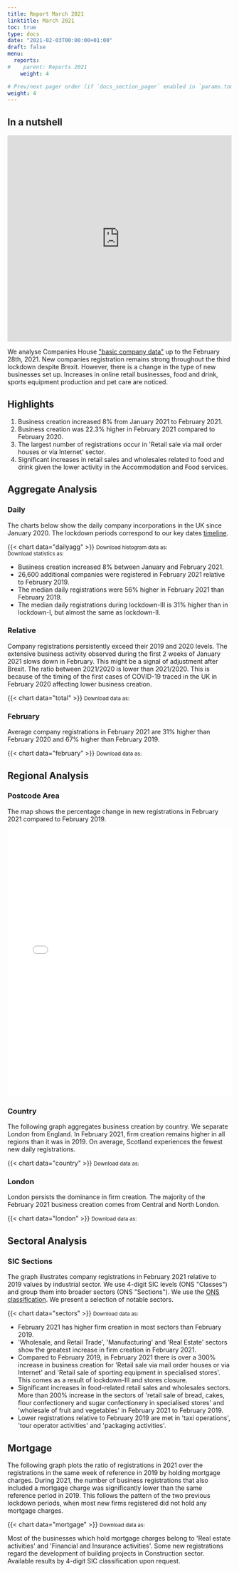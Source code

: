 ```yaml
---
title: Report March 2021
linktitle: March 2021
toc: true
type: docs
date: "2021-02-03T00:00:00+01:00"
draft: false
menu:
  reports:
#    parent: Reports 2021
    weight: 4

# Prev/next pager order (if `docs_section_pager` enabled in `params.toml`)
weight: 4
---
```


## In a nutshell

<iframe frameborder="0" style="width:100%;height:463px;" src="https://viewer.diagrams.net/?nav=1&title=Mar2021.drawio#R7LzXru1KliX2NfnYAr15pPfeLr7Re%2B%2F59SLPzazMrKoGJEAtCZCO2ZsMxmK4acaYM2L9DWb6S1jiqdLGLO%2F%2BBgHZ9TeY%2FRsEgQgE%2Fe37B2T3XyU4Bv9VUC519vdK%2Fyxw6if%2FeyHw99K9zvL13ypu49ht9fTvhek4DHm6%2FVtZvCzj%2Be%2FVirH791anuMz%2FS4GTxt1%2FLQ3qbKv%2BKiUg%2FJ%2FlYl6X1d9bRom%2FD6%2BP%2F1H37wNZqzgbz38pgrm%2FwcwyjttfV%2F3F5N03d%2F%2BYlr8%2Bx%2F9Pnv5Hv5Z82P6PfMBVcyKjBCOycGIXL7lCMPB%2F%2FP0tR9ztfx%2Fv3zu73f%2BYgLff03dZ939miv7zm1qnvyYbeEvif9wU9ZW%2FrdFHvmz1O4VqnOSdOa71Vo%2FD%2BzwZt23s%2F6UC1dXl92Abp3%2B8%2Bb3L4i3%2BG0z9dQvx01D%2BDWJqnzbsE1CEcqTeP7rjVZxXvleC9f6gW4b6fb9PZPK9rwLdy6oNWNT7gvMdBk%2BZf4Po8ohz930oG23HWb6NDAaUJT7tgdcgflMH0UW%2Bvz9JnDw9HnUASRrH40cF4FYLTDlTkfZWi74X6q6xyUIcuxvZ%2Fx436xcnjZTre6xOhgH%2BLtBtKsjChjSOpsa3T84ZM%2BWM9bgsJUkpGamh1vptjMANjCTfDzqslPrBT07XDHtvUwI9qpscnsHIovf%2BMNL3F%2F3%2Be0jy5AXqEUCaAoccwL2O0OjUn99nx6OkSvWKJ31mfBbMKEfaN03Rlqed6vsWYzWmB1rnjYyQQxNYVWopgiJ4y6FOqDX5Kzi0%2BNiyJ%2FFAEkjJ88L8IpTnfNY1R9c4CbDbG1iQXtZ3IV9GSqOQ3wKLMfK%2BXDMMQqDD9wrSHUuRJtAa1YynjUI5aH6h978mWd6dgE7e654OwQjrfjYxzwd3Mj8tgXntqB9olq6eYWLq7GstKsu%2B1OSxEX6SPLJMLF0dQ%2B5uRcdw9r7FNo1guv3p6n46UjfSiDS9WUCFUJGJ%2FjbUrbEUIDFBmr7%2FoPcmLJQG2NU7Fpimde7n0ozOJfm7Fvz49k51bVHPwdFupvwfda8bZbv4N5iDAsQXL1iQT8gXsQVsVgeT%2B3aMnv90LDBXkulW8GfAsCI8fimAkTAaIPx4wn0x%2Bmm5tsCdVpNyHGDX69d9jF%2Fs%2BWTfniwmtGt%2Bg4eBcare1mhvJbp6H%2BAslF8OFK9sjIPiby7FZG0sIcbJhZV%2FlTD%2BfXr%2BvRfUKEoWsIVFKe47dTy1%2BypLS7bWiuTyWt4yVc%2B6lcyESNgPRap%2BidK4elIUcUhP42CwoiUMDX2rZgMTQuvKa1F4l%2BFESCaxMAHgnOQgPGAtHV00JTvkrF28rdCNuZJXM8JpnT4pU%2BVDgmtZjD7Ts9Oieg9Q5eYkurHSA4QpwbYW6ZC3yoOtxGFgE5h4g8hS9edxwqrUDMBfssSl7EmVVCxyCY44YI1Q1AgnSGiTOjHwStSplkZtrJWWtY9%2BUqG2WbwbnZNStxHTCTXuwrno4hDLXbLBxcXEaoVnDKYC4GqWyalWLFUb7%2For1Kit7IUogHpmnSNJ78uAM4gtz2QJvqq16%2Fh00CW2mB7xBgjdrUTv57o%2F4UGasmqcSelayecsGilhMY2r1B%2Bgwup3FjxOuLwG98J4xHqrs7O1B1IHNEpY%2BopCZLzdSDCi2cv5eyyrFJxLcr7RiJZLa4bnKN5%2Bn9RK0MeGhYsjsV2zSfMJcXaMMxxnPa%2Bmv1aTnlqFPrXlxwd0xjNvAQq5F8q9F0bJ2u%2BvpMw5QC7XrHv%2F91arWohUEa7KLeqpKEDDdAV%2FgYbRuNYBz30Wulkx5PyOUsZpRKe9uLkP8ICM1kSJaLxGwC4ZBlKYY%2BwZKEXW7ErvvO0MX%2BO0BLfPk%2Bmvv6G7a1kQ%2B4KfcN5ilcIHnm6VeIAuBg3vIn1riDI6DzPyVOayW6KF%2BCbfZXhFMTTjXVuk6a%2Bno8Oyow8Dc1%2BbRmOcBv%2Fkp3RH%2BDkEglIPVsx%2FKN65uvHaMzBCxmIf3RX2OoaGlwp2G45TQROJ3rWlcfq64V%2F7mTh0eKea7cqlqRcvGSRVJvmNf83x8pZvJnQknlhPxCjgo1VJMfF%2ByJRge2ex5xMJkLd8aWHGSpHUJZ%2FTkEor3NUS9T5%2FaHrFkP%2FWGlf2qdBwWAQAvO4pnw73et4R8fz0%2Bagbh1mSKlIGvd%2B7Orc%2FsxTUILAnawCMILvqHa%2Fye1Yhgerdkp6miEwjBgLBigvv2%2BidFW3d1avuw6EhjiTE9C0wq8o0XkeX1M9lkhalU4dEZK7y1funZeY7dUNR7FkKRXSgWrnowPrbuj73YzfgA7MRQ81pZjiOpWHm1OA6xZ4HxbWyKEwoA5RK7FAwiwkbdA7r%2Bu0YyINMcGhizMy444qgHcKbwbjjSwpf7O7J33gRkx7GnFGl9XC9ayo3muLYb0UsJCdDq0Lk45a6DoSmNZE9vIyJAwa7%2Byfohi5pTsbAOB0PDhAzumofV86abopA3e%2FzlWGb%2BhAIA10sFPMhIq9TpTjiAXLg6h4bgr2Q1m8W6DLzc1bHvSt4jOMurtKy%2B%2Fp4WtrfuWojyKkJOHKxrW%2F4TzTDw1%2FAyakxKFHG6RruH2ME6Ixp2f2CEfkYbUFW9vb8YIK8uxccusWU7QdScB31%2FMR8BqBbqxQ41wGdJA%2FMxYYALnqmWfe1tK5sFfaEoPt0e5ALVjikMvQr7iduJFT8vLT4Z1r%2BUlyE4mUamPGUSgHbSVi%2B4BHT0hjnSItWXefsWprFqQXODnQ24Br6KTtcFau0YOknlTGcSoYOQ1BJvocrT4WfRhEn3DMey0jgvoWzkJfDbXDThP%2FBHHyYuIdKHDVALFSUA%2BxubjIpnvhJVHulWOszFvjqIubr7bs6TA9YS8QUgGWPnabORfO8XXwnlakIhst3qjR3rFADoQ%2FIGuztM6iNcoB6SHVyb6L9EsxF23cKNWF7s1jgVlpjp%2F6UewCy3GDXMIfFuXY9s0OaGuH6H%2F1ra7Z9%2B2ldxNXiSED%2B0ahQH1qVnFZoKhDwRSi0f3nKt7yFOHNPodON8NYDPxg2QThRfAiQc2labpeaLrOGqEw%2F%2FTW%2F5Ceme5WwlWTUfFFQhtnJPMf3AWfSKMsq3WT7%2BAe%2F9qGv0scqPuX1coMnEOgKetxA2NePHTLTM6DAcekH1FV0mY%2Fy0zMpopWAclQ2H%2Forf0awMaUmFO9606NtLcKtuZZfc9BRubHPkgCZfKKBOCkXqeekeR6fDP%2BMC%2BLSEaZXX3hkKRxgvqD08xwzfcThU8iYW%2BGuaqQBWixg%2FRPmA0pHhTdRbDyvJ2xbYU5aGw5oF%2FngJ2QccN4pKWPtRdEgrSgvV%2FF6YFL04V%2FCHDwY46L%2Feh1p0yve8w7c%2FYwgfnKddv0i0duY1xfVY2J0c8IPMQRbu9FIQKQoVsZEEj7kZzMm8WIl%2BofSf6JMe%2FFwxU4%2BUgozrBeogzcy0aalXdfhzI48KOvScKDDvMjpDjifZ8pQNzUBoG2wLEf6czXr8YOEMpl1WVDUgfVgRcQueFGazpJPniIjfnMsocDRb6mH%2BNNTlTlnDfhU4HeWFGyDW2wOhFaGNEus84ygRvM5zlSL3Ne33R%2F4R0%2B93s%2BqI8vbe%2B5vuibLVxJvyJauFZpp2LYq4ANk16NF80v24yFFksTqC6Bo2%2BG92Xnw4gjkwKzqsnUlKDY6t5fOoQli9XUOOpp%2FYH9HYWBJBOyyrWPZt%2FWYycDsqvcTNIz8pZiyPku%2B5n%2FMg%2FuhqsR%2FXvdQoMN%2FvQ1fY54pt7U3sDMGQEt%2FwgSPycJ977P5w%2BFvEk6mRCViaFMKzKk%2F3Em2PZRbWrksy48Efv%2Foou46ZuzG5Q8thCGQASj0LV%2B3ZWzzf3kCABiGEt8nxmH7l3KU%2Bf6%2B5f%2BVuf6Dhr60ML%2F%2BpejvTFbIxz7flnfigb8%2Fxf5Oqu9%2FhBnQv%2B7Pf1J08B8RhOpf6Pl%2FFMZ%2FDwuU%2F%2FHqf1Lnj5f8xZ7%2FTzBp9L9h0lj3NktX71Cw8ruCXjlhsE%2FQ%2FnqSLP948o%2BSt%2Bl%2FVv9H4fSPgjjL%2FlDp%2BOtNsq%2F1kK8vgQCWvKzfZYi%2FZ999%2FaIYgM%2BTZY%2F%2FTNr7F%2FxTrXurHPmfEMp%2FrgGS%2F9u%2FdGL6Zx%2F%2BUzjgXaA%2Fg9r6d3pY8L8IwDAO%2BX%2BSlr8XrVOc1sMnUOg%2F79yP%2BbP%2FA%2FriCGdVb7nzln9NnUv8xQTGVyaK7k%2FcpKqzLB%2FesmXch%2BwLNPyJPvwvlDKQ%2BE9ihgL%2FVczI%2F07MgP9VYob9fzNg41zePwM2OWynURJSxYfzNJkDYqfbSxaQXxYT7HVd5bPULGkHd1IA9G7YSTNSK7N%2BMxYryT%2Bxleylpw55er2xZM8KqVY%2BMum90y9%2BhFsRrX6Qu6JwUFKSIGIc8FBGhGjdPE6Lr1FphHUjahT3MTRNHcgli6H8g0n3czxwhMLHgT8HY16U2hGJQl47Zue0VBVAbdLZTjDkCWHY9VOrzVKwkU2DP96FtRZL8U%2FKoc8XnIn4toFgg1awII0rTDUKv3AJsAJdQ8I3FusMRiTVbimA28q%2BR1ord6safsTKq7z01UNffGVt%2Fwq4ODlqbyf0Y%2B05wLQhWKetnBChk0zOFpvc2yIcIREd2WHwMnlCNPjUZxBL4UPA8T5oOKkiCa0jDCdfJMqkne1jrzGUsEcsEYl60nxTgFNQ%2FT4GbbstPJcMAs9NuHGBeaKqyoqfX1IGQtb%2FirP8YaUU2Mjb57toTaNMEFB7YJUVBJNpRimsSBVPE1Re3qenTBodwXxVUT%2BGE57U52oqmG5BEwvExEcCW5PSULs%2F7dcveQX3lI4htFMIcYacJ86cRb%2BZvBsi7D8Dx2wBWa2zn7vf8Bq8Cqzq6x9Dn1ChvJxGV8fjAimVxUKF2euZ0MNnGNmcMpEsg%2B7FJgA3JWJErEVwAOdb8k2wWCH0D5QtDB4THlU68bXHl7EG6JH8lsGHEMqQdSKs1%2FiLN9JoJETo2mMwBZH1nM26zZfLF0jjCbc2DT7uHI%2F1MyVR%2BJx%2FtYrHDjffM7LuPTClZJm3G2ZbB3H%2FEOBTMKxYoZWtkepw6C%2FM5e%2BCcXNyixBGlWOrwdTM15FfbGWUDYcMnYO%2FjRs0xHKHWIrluefzbf6id8VzXL%2Bgq5VYlO1PESMpp8KqHlgLhhSX28Y0rZV%2BkLcCOifxtHIhc%2BDEHdEG5NIPVPmk4b66THPjAbQd3xxnobLgfb949n2KFqLxCDWp1QHwolpgYHZoFhn95MrBDy35oJ7VAocRLLb8pTxCMI1KyPGG1gPB6MCqSo4psecvUCT6HH5efjBWXHRSY2ZJgwF7rUZ7CBV7UzMU7tueElw%2FInopKzcWsteJVLK%2BFDb4BAEAgmRhfNwATqGQT7EeBFFo2KilKl1XascGGW3%2BorrCK%2B8CHBiHzCHhFt3tRYvr8zGHKLU%2BOP8DWgt3N%2FmXwsbxAWgi6munyOduh5Io6oR99eFPOcuLiVxXbSw8C6Ku59fVySeAXtRF0m2u%2F4wfycdSOs11ANpdEDtV3AY3VwXIR1A2bf3Iza9UTN1zg%2FwxJBGlvVBkFJx1Q5wDzVncLjvZZt5bcBqJjxw8h1%2F0UjLvbOAcTWqcosoHDYHOh5I5Cfhpp7daanLBzfXsMt3HBAM%2FV8Bz2VonABeSc84HaatNzENXrpOF3TKVdohKtABfP%2BIGnaGlHlfs2SClAPHtaMdQmsjBDAbv6y00ZEWq8jG0H4Y83%2BYXCQrATEY%2Bn8fbIrIYkOAwVnKksB7P7M8%2FL168OyhCWJVdRC9oY0f2J7sr7XiEDuHljnjRLwDLMJewvD2Zz3hCW%2F7K4Cm7wJ%2FkXQztzVmcly0iPRoZt1ww68Pv%2BmziqSdTezDxDMNH7fscCczSXLJmU%2F%2Fq1JzLkF%2BMvcjAEKNAsnykvLVc0QZDC8LVa7MZZJpYqoeu%2FNUsYGx4b8R%2FYliS6KCW8PXIc1s1k%2FqHERbiD6OivZvYt2YrZdJFf8j9tj%2B2tOptzB5HI0aoK%2B36Pt8KAlF5czU9ZXliNVeU1vbp6vmhcHhq0kglG1LPy6uGYN%2FJOdtq49ihEPP84IucjMoYyuqwuagcgOpr1bbfR3CjwzPMkuZ8aE1lrRS%2B7ICz1q1rxr%2BXA%2FBzPYdt48DYlyHoLd1lgMWuZEkI5i9SY7HVhPFTNViPBtBYD5ixnMFP4brxySBODXs0yiw%2BTmc9RyyQYW%2BEm7sSOV0u3w%2FTs16zVEQg%2B2PQU2RpFlF%2Fodzm4SQ2BOjznojhY%2BAsGAFQ434sK44jmOGnEIrsdarV%2FR0B4CTiKv1wgQysPqoh2vr0x6Y8LZa0G4RetgIEn4k9UZu3g8aIoTQ2A8Iz7ubZHWP83NIwHlL0Y%2FUzZVlu446KROgnLLAmbISc3f4QO98Xz8FPE0CfgyXOlEBeHYaQT7NgrM8yCmmyPa9Xz%2FHHB6pUncjmuDGYZsGsj9hmVOt87WyTJowE9jTBUA5wCVH9uO2j37WLv1iWBR%2Bx2wDXFMd5ezkxYtlG1qnU1CSTXYTsjcOg2QexO%2BKX6rKBt6qASqc6ULXLeRUoZpOfTQssdr2ibQw%2FOn7XkDEYuWGDX%2FD3zjbpSLqosdP%2BwjGOYMPyd1ZXJ%2FvkUcDhX6BgwRAkDmPekyU84SelrtJRe5HUPDq6PY06kSwPLFyvOD0yhlyxEKb6THQzLC49lG4BRBiHToftIg1CAh7Nqym1yzBl1P%2BYzZJLI%2BzQCNUJNBOqLe9Y2V82hlYiBy6F1A7cZ2wUfXXGEDcQ1UdAtI07MoUc%2BAx6Jbafs3CY8OCHdpJsbbAh8n1DjygMVRBXjSUrpizFX%2FkwIpOjI9%2Fj4hNsG%2BCbsFKkRf61TzYlmzAiG5N9q5s50YWAxghS9EABaW0qWx3S87R84R8ligrmvl0uArtTWui9UIn7831uKhVGeLUYaL9YUXpiHOlgE05Z%2F6n2L17J29zeuSgq3TmWQCyVtSKWFydnz%2F5KBLfYJy1xth%2Bo5JPy4HT01f0SbpwXKjupD%2FbBmMK%2F68mPPvqlC4LAXi4qFtNglg7dyQ9DZpv3WCtyhPPmxh8KXBXLzLE2aasdCYeT0rEYRrUTZmOeGrmT5q915WHwF9f36wU%2FOAiRBQ%2B5CXDIZ6Hw1Nja9SmnybQIIbQlIzJcHnSICRIQWrZkTfmBx5us8HgO%2BtzA9UzuEc5wOcnamIWAz3xXEj5Gb1gcMVH5LJmcMq9RMKE59XlLJtmpPbe3OMetyssJEDruJIXkL0Uysqe0Gzr9ZSHaFA2qcFvBewxpcqqfM4t%2FV29WX2BDdqvT8f%2BKcvCSrmV3HEuZp9fW0sgH2JWSzTzObzSaZ4iFe27k1Db5nbN%2FSsGIG4ODLkvAkam%2FTNOX7nEuIt3%2BElgDNA%2Bv%2BjfZSwSp18DRFcl%2BQ%2FA2z2190CtLnodIRMOz9lExIPzWjsaUWRkFCGKlDzJet3trYUV%2FY2xuG5ErRYGp7w4QMLl6Vbf9FUd976i2lhA3vpijg9gXa4sCNt5Bof01rE%2FyDulDdnBQrS7YAe%2BSU4mKKZAO0p%2Fj1Gg9251k4TrJrTcAPKvhjOppoJRmHqpXghg2Fz9WAgnq%2B6E07tc6cWkwK%2FzEH6yxu%2FiD%2BknYSJrWtpzbEnc9UAijthmOuXCVJNkZIUxbDTqLNuenu1AN5S1awbIFIlZQFGJodAxQA10iIUJK4vJJJJYHpo2Vx4551SOyzeaFtDvfMJh6nJvCLZJsxwyrhZNtIPwbLI1Cvy4MYebNYZ3cuA%2BNFFwFVq1qrps2i8iZRjaMVSwNYE3a%2FMJkrlO9lJvm%2FtJxVcHLSXVb0%2BPrtnbX3OjqI0bb%2BsdqF7fnIkX2jQA48ydWvV4QFbKa50HvaU6eFcvuuQZ%2FHM2lpETVUheQBfVdKUBtPuwW74g749CXkXtm8ZGlKLlQQTQjY7t%2BYqr0N677FKGRFNukHrE1baVUHwUq1uF6br8CIu8I2Lk%2FUR53KskykIbbsGenwb1Gtxi24yskKZ%2BJU%2F5Dx5JhWA8Chc8%2B%2BpPUtj28AZGeYmr%2B4iMn6YmoKtL7ZSQ8mas1VICySJRu4G6tHxnHBe%2FnwSVVBHQ7edv5C4Go3Ff8HRfgEJnuJHbzA0bWPEy5P%2Fh3U%2Bs%2BYXplQU9weJlQ5W%2F3mdingyrhhWm9MEgXC9YvOq8J5w9VaZWSp8%2BbOsZCchsiJQRHzNBpyzkXKZLDOsRXC%2FhcwD7qelQEQERf8pQf%2By%2FqOGyO2VDKNFYbisYG9jg4rjV4p4kl4xKfbhNBX7TeUVvOsj7LadDsDLPHLyvFsg73ockL7XIHGH%2Bm9fcl5Y79FR8vN78w5yZN2Ndu0heWVcK3RV4hm0ofB%2BJvVZjOItx84tNSBjwtQcClLhsw5Hm%2B9V8xrrYv0BfhLtzwC9OXUbXl3zhAebsa0R%2F2JVupJ6sx%2FNq2WSfoAyjHflVZVMXCzLuT7OMDFD%2FyGadjzT3i%2BOd0qf0lrij5SpYJ%2FSWylnk%2BxC%2F9Uu1DVZ4DVnRJAnXeF3Wlj9tduPTHxgwFagP84%2FJ%2Bvrzut9M1cKhOWXNjyZKniFoBnnm2nw3tN%2BaPOLcMXz%2Bdl4POGNTbAg0RIfMfTsukac929DTTspLj6fWfuk21j18JGkNZ55dkTLhsJFkbFUmBDooSLh%2FtmPYHiNbpyndrU4TO8YVmMT6xWVcAAfYvUsXbAu4Bn8APGJy7TBMr7W6zA%2F%2FtDeC%2BkACGDgY%2FF3r4ueDKS6DozLDK4rtNMWeF3U80twsg8sPA1VgMiQx9JXHZjlDrYoL20jSwoa%2Brh0UXQTPHjJVjg0nFMMrQslPay2nQue3JMiOE4%2FXjIlF%2FuUriVH5eT0V39ZJsUhqGrui3tdCfrv%2BC57wRxK8fDZhuORweidhjVL3B46xNgAW2QVRa1%2Bzki48kdprXS81Zuvzh5dCgwRVfGFTAT6kEe1A8Gf0KATLyOx8FMmn5SY69MK97Mk6leo4BfbbHmejNyEm%2FXMYglUUK35YW63923EF5kpAcZvPf7Hy0uPi88s0wkz7pnavVTYGKtlqN6beMMoQogl24gKOCf6Aan80lDhCZVZB6rY8v5fdq7Mq7WN8t6YWp4dSVsdZO85qc%2FAfhvyjaiJXw2xearj7p9O4UJceEPeYHaqJwY%2Fy25hqSsNLhGF7HNbCvh7qx1xfQ6%2F2ExnjkksVm7b0b6W35iRmBOnVe4i%2F9ohAIumYvvzxpppxm%2BKF5vhnjEfua%2FRwpNk4027oc392D4TfW66pEVa0e8naexSzUeRh5vnotl9FSklbdPHA%2Fa0FfpP38xMV4HfzT%2BtjQalgwzvNFxVDGFpxq6p2%2FUagq2L%2FhtLiMBR2N13uAg2MSfkrNsdDoBapR9Lg2y7ltC%2BhLVHKz1Gl7v5fkiM0NHPqttkOZ3ygEwnU%2FHR9CuZ7li9FG3%2FFVnNMne%2FcuZbaQL0TjwDwiXajq7yYdnIWZ%2FLQvvHGL1p1ZJoXSgwnD2%2BXkltwbmAwDQrw6CL6kF2PkMVCtBfIZygWCPs3tgT2jM33EsBNwxaxoX5cey8Ocf%2FsLaE7JnMtlz4XJm8wOefyG%2FcyAfuj0NZkks9OFIp8HTqPIVy02zYuqvjwe1NMSqClKpNNHTYwBJ5W8CAE7Zq9E%2Blu%2BkANhwmYW66F48GfYK%2B%2F0QUxcd3AK%2BF%2Fs7Oc96ydqg1%2F%2BWtnJ%2BALFJw8FUGKxk77cGh8b5w%2Br0JqLbhHsKSLBWWY5Sh97NL9kp%2FB5%2F9tAV5ht9bLyk98J%2BGN2T59%2BSdDE0GqQviPKi3n67ZZasR2%2F0Wpro6bhs2fbf4Lz3M7h337usu5Wwgxndpq67dA493dV1doUAB%2FSoTLKzXZjIsK5R%2FW2I%2BOR0ZX4m6T1x5hULg7EOChYsPR0%2BYOWgH85jvPzK9Ih0vHRMV8Nrs%2B2g9OZfMvyWkpbfvwaCEKrk1HZfSHS1pMc%2FlHjbrnZTDJN4OZ8Iqy11DzNzcoX6f4iNdLF82NDz8%2FidLIj8r%2FbH4dEagx8MgH%2Fh4qMEMUdCutLuUYQyALOi9yqmIMjjPwGLKNkTHsvwlKnIdJwMOrs1zhN%2FjUQ3G11xh8b9unv1lxgLcjD8RRV%2B7HZL44mO1g8a7vb1l6Bkhgay0bMAML6vORS%2B6x1kJAr0VMBJW%2FiQ4gZAadH2FWxtEkhzyqoBqSf21wIv4b%2BbMpAEx8YXh7ic02pQ1SBbQIXZQ%2Fso%2BJWOUq8R9khd0Oze4fjnvw%2BmttIXsUSXO02kCkarUmwFl%2BKHQ476xhZDwouzjwlcdMspcI0eh8NB4w%2BaMOgz%2Fgtmkr8PnYmJtgr2VynuuQ6cqsTA7%2B%2FiCrgOVZKUqmDWsq2hv24lHGqwOnXyujw5B0fYxAEkQvrN6Oh4eKWTKnv5%2Bcq5SlxR3UR23NEvvV69Ca%2FEdLOc2vfw0QmIhxpCYTF%2BAuvjSnO95lbD4zBjKyIZDwvrVw9vPiJ92OuJrXnWYHnAz97pzv0Cog8nD%2BZHPljEReILnuafUlwFD4f%2BXj7XTxbqQbUszIGwpJ1QzweGwqH4FRE%2FnBBufIcIL8kSx76VMrubDIEsWRx3a0%2BpgJ%2FDMAtQhcDD%2F1PnOaz5QDt7iNcNwzfBvvvT3ifOAXupZ0w26NbqkoTvBHwpyogiH9eH25%2FDIEsE4suPjT02AhrIDWiZ1C5wOgi3el46o13ZkGk4JpUP9WPu6lxAGenRWTlGJMOSRFVRRbekCTYQgJJsLjral3QZ06rdoB9%2FCCvo5eVX%2F4o%2FqDdiK3q69rydgXHOYyf%2BmfzZE%2BUkA8dDZT%2FQu5uSdKaxhP%2B5RBTiplSaRI3P%2FQq9ST96pCKCnxRbEaN4ngFGbJ9IUTv46gvmO9PpT3u7Fp%2BliRy52NcftiFWmN9u%2BUs%2FYSPWRgSImJ%2BRLR%2B8VlHLkv3Blb4GdSXO%2Bef5FVBtTkQOaF1PBKutJAYIufw9SrQ4aofPyPOXV9UoasgNWo3qw7m%2BrINS6xc1VNs%2ByDYZFt6%2FiDMnExEKau4sfqTQ6cczzdsBWV%2BkvT%2F%2FgQ6TPw3mc3%2FexPo%2BP80gZ7854T4Ny%2F%2FlvPE5n38x4P%2Fsf45Q0B9WW1kuv758B9vUcchG4d%2FSXb%2F9br%2Fkoj%2FL83%2BR1I8G%2Ft6iLf8y7UX9dJ%2Fxw%2BW%2FE%2F6%2FX97r90PcAF93IxL%2FQUVgbH4Uu5%2FSvN46e7%2Fcb%2B%2F%2Fj2F%2F4%2FP%2FznJ0P%2F15mX83sy8i7z8yfjHwyvagD4u7wpBwF%2FD%2BI%2Bk%2FTrFw38ziP9J8f%2Bf3%2F%2FzFP9PWkD%2BP57fJ%2F%2B%2Fmd9XvH%2FJ78fBmUbX8AW1aCKHD59MzORctiKcxqFB%2B2nrl%2BryIkMIS8uSOJXnUQpROtdwWpoqTGpg5GBUaEbu2tEXL9aSWnrjPDjZ%2BCDh1Oy2s7l3M1V43yy%2BJO0DtiwKfzvCAhYPyxe5vB1szCD%2BsGsI3egEoij6crw%2FOw4IlISjEsCMV8GlR8pOIZriSBBeNAnjoKd525ffOQqydZDN0irYjd41syykSO4VurU6rKJvGijxt6oCKhJrLunshWJ9gZ9Tr7k3GMlEk305xOoQPZkIzi8Aye7Oseoj4DUYq5k4hqo8iWPWc6yQw%2F8kwNTRfusgveC5UjyV%2BEeuCgGbVx6Bkkx%2FQQdO0L58N88lH%2FxqBeu4%2FuSgXOLB0yKRL%2FVH1jOgWiX5DfXu6jVuQsSnTqIifHThDGpUYzXACLlTkRavTfYUjO%2FNkghVM1BOP3xVJbN2B9bIc1P8DCs%2FuJl1JnZkMLAJq2AZ08QAcTlFnS%2FmMLVoOLvt%2BAV7W6tkfscV6Wq4DpAnbgG2XkdNtP%2B0s7pU0kJpbSjIBUj72bBYKOZy1%2Bi6fOPno1OkWixd6Eoc%2F0%2Bq3cFF30ETu9SqEgbnu%2FyQhGWym7mzlVSIn9n%2BgjSMIZnA1OCo9AFqqDGu3dEltmpDVEXF5yi9uCj7tieoF3p29GiUMI%2F9iXgfnN8pv04E9AbALdDO6%2F0jQtq42v5168ytkjynkp9YOZnOo8qtoX5ry0zA9y0SQy1ZcTzB%2FKERFF2GEHYHojASWT%2FOIl%2Fdj3IA44RHDvVBwRBtPmZfMq73Yh3XWs56Yu%2Fak4vn60xuhCPQTxLl18JWzk8pWszZ2W5NPNNlAKMttWDlWFUmxiHpjGyJsNR9NF4z1L%2Ftez822QS%2B6l7DWkD9J5xlbWqTRo3vYElmBwYzaA8Y%2BuS7PCoPkdTJejl9%2FdR8EsCsQXgDIF%2B0S%2F4c1d4l7mKKM2KZwkGCzpHXOhwGPDZ0tTr8P%2FlthGXXAOBzP55hMZpNMdGiyfgCa2MmynhFyB59pFTVjcnpM%2FKV1Afv7wPj8fEw65eiIztRjLM23EaDoGaoJ4hJ4AE9PR3poEHvqGMZ4zidj%2BPEJDAj3WDKNNK5GWB38UYyeLt%2BeUZw%2FR55X1g5kWkjl%2FuekTUNXzSXA1k7O6xXDi3kNK4c3bar1VUG3yebNVDo51qREZ6Nnfe9teeVQwfeLRQCdh80GkabUt8b0tf1p2gnY8rp4SbcbMk5WX5CJ0pHwm81iVWvZRe8l4bvA8vi%2BagDdk7U442iUdKiGZ0mf%2FaT9CjgoVpSaHc0SLidC7vr7afI%2FB7OBzVJWoofkrKbyjmjYdpQbk9eGcO9GI8km1lYUQPuxFiPjZevtbkxcEtuy3r2DFfa6YSqnxlaE%2BKrB6MUOQMrf6kGNKV0FBQxFsY%2FrIh%2FdzZ8ob785N1Hn2n2XqCRfJKRDzIA75XhMtikE9NfP%2B3NymRipgNUK%2B%2F%2B28lo34lBOCPQgAUf%2FZbZObVZrOIUTYWd0VlA1p767kzFpEt9s%2B8tmvnb45UHQMIJbHN0BOmkP6bEG%2BNdoH2xFO1IBFjw7uYn42KhBJYVtH97SGXNBoPsIa1YjdczOUQ1rgSfoePzwidaFau%2BjUhKOTFlMZCZXKW7YP0A05mUIQhFUyHe0UiXcBh%2BB%2FI%2FRHEmKyNC49FwG3Yzyf52CltzPkRTQHGJmXopVIctCPqT04JO%2FpoAD%2FsTRLdT9GKUdXCxhe16ZQOTWQHPtj90Lws%2Fs2lYABwCbGb%2BDI3O3EqlThfTfmisfca%2FaKjdc5OrAh95OVmLx4w6fL0YTCPbuSVjMikuA7MtbnxBuZrl4r%2FWTRRkMp5nujZ%2FELlwjX%2FFogCAT%2FKQsPjAqCDRhOjZSOKrPVnR85FeOq0UDX6ePTsPPy8VmaE9o6IP5qNlnl4qp00M%2BNz4ZrE2HisHwSjtuRcl2cbhgDCvSAI9%2Bty3EdoTMRpJGqWNP9ZlqxciHWI%2FIewuxpNwW7q33mrr4MeqeoThkVeLiFGk0FOPQn0Sxhh9J7WpwRLEfDHonWTl%2FCIzL%2Fcn%2BvU%2FCiHb%2FuRSAFLdJWbRNZ223bftld%2FtoqFf%2Fk3JlMV8aVkLswjr7VdFttKo4Ox5R2um60XUwa24%2BHz3YIUSruZgdiKN%2FdYqHD6%2BXSriJTiKrcgA%2BeUqUsEH22vzkdDtjqtaL3apA3HvRlMHg5D4Nh28PPaIuXO%2BPVdwUBsMvixCD4kTemBgAOIRL7BAGitPTISesPfhdhAha4btn711YI8QlFpxWZBHs%2F8cSodpU5hb3ipRoedfme3ztBb3eaJdjm9qDwc%2Bxf5l8f1nxLTgcTyCVUrbnhTrT3pEhhU1ukcGQ%2BGas%2F8SipXEwPkgLR2UoBEUNT8wl7%2FH7ngI3neNaGLpS89S%2Bpd8lcQT6LVmg2AWCpIsAgAV7gW7KMLF%2BfzNxAmWXZODJBaegc8VrJoacGKaO9DHhgqy%2BCA%2F8olmJtY5PKagYn49wgwz0YT2%2BZCb7DJ8KAkr5xUitZYXHDD%2FpXP%2B4LpxPSuMI3yKxGRJ%2FsY7PSpH0HiShGskgnbJR1Dx066v61fpOAF99hpbpvpJuI7kMIfKfKmS%2FNekNl4BcdH8tBcNWCjTyY9OE03DJfTiIsmHTqY1k0Ihz0GiVhNIk4Xx3BqON77oHKTBfLO6k65wZQ3Jv8f7GTjMdS82tYLPafrNByvobK6pkYD8jUdiVH3XfY76ceDCgrkXdLrxrFlRoKurGuU4YpA1UV86ZEazZWt44ljArrTsRpIIzg69ENy9ZcuupGPqV%2B3oYfoCq59c6qkDtocobFhmikeOYIUbZuu35UG5ji%2B1FWE245yroiFDVn8Z1K5r10gaXqurbUdq29fkq%2BS2TbRf9q5b%2B4E6LBJQ1Zh0bRQP2JV8IOkn0PtD7BDvaiDXR5eBA8E5qETGLf2Xv9gSRzTxrWkSD7Y36TN0CX1kBuSv03lq0H5MtERGQa91ckAar48A9WBPoN8B4c0PSHeej%2FAgqSKyEkottBl9tPb6vaB1LlGSfcELL1yJ2z%2FM2Vt0Df9s4QDJddTrebQRNTIcxTC%2BULtP8xqx7WLSD2cFjp67KCbqpcHOvvlSgG7t4wmHX4m6JCY13C%2B1s8a745quqRk2MtdOg0YS0sixQX%2FTLD7AhSqr47cwU7fJn0w%2FmUnCELaTj19kQdJCrfkSZB3RnvnipHKdT15D5wzM73VlrJK3ePSTvb0dr2AJn9sf7zl05I7q6%2Bm%2B%2FzlS6fdeJBadce8FFVvXe%2FEZVyam3ksJqph3UTKO%2B5fVeS%2FoiX0vGuw7Bs0DVhNz6ti8F64jvBcCQIX2e1EK7duGYI7fsel%2Fm9%2B%2FWpUwOvOskRk8gYKWBdyNqVat79z7z2ZwfMlYoHV5%2BuGSH%2F6zNuE4BiYPeEJArJdOFX1l3e2iKukuQs4qBKYBk6wARsvOUDpsvEIGWX0n0yO4laBXx87oRgwF7pAQJy52TLIATA62TnHjz04Z8v40BLwcB1ysdrzqBZiHVoqdtgL43szWU8W%2BwTG%2B8hqCJ3crH5QtRdhuap1faM3H2K5USjEPuz5oYC3DT52aegzg5rO4HdjICnbTKulAGG%2FF%2FC9z7V%2FNRo%2BRUefL4NIvZ31mP9gvNidUebj8nx6ASeI1x5D%2Fy7%2BKIAH%2B5asIQtoD7de6fG4nSiip8sJ70O2Dq2fKBlK%2BDnF89CV%2FzelBvD6JjdUL2tzWz7sw7l8q27W45%2BhdE%2F8W0fUCof9BmVVzfVe82JmwXrFoPEdl1KhJa3UbOYtY1OhrzmXVSjrL4YCXYZW%2FmS2mLzTFf5T%2F6b5USPOYezLAsHjQSEghIoWJ5werToM%2BjYowq%2FQ1wuxYmPV3qI3RrhGLx9s2TjidRcrWtOTQS5lqCOpPTvnLgPpbTqyCTfRf9ok5qs4RoXUx3RtKl4F5EMEK8XmghO5jDYHJl575MlpjEdIqfOiMxXp9m1xw8F3MTEvTqohpHrEzcaQi0Wsg%2B7aZ6i%2F4EevpM%2FaH4GuO2wE0TEWYDjICYShfkgEOQzTYFRVJvMs2TCU7VVnlHRA%2FW2JCin1OmRWMIHcJA73k%2FfmYvowFrV7fOFT7JndLsIBMd7hm8ShFIQ2xb4RGCr%2BckKWfjack4LiY8FY5gS2aC1e2TdixMf2iMzxae5agQQx0VSzTvGSnOUkpns8%2FaoAsDAT7%2BeWV9zArGN9Z%2Fppuv93qq8M6m8LMvu8VNCDXaIoSmylBtkH1lOSDJ%2BIMrIV5S9YDGX%2BZ%2BcKuKkEBIqTQtuasT4DnvUQa8BhTdsli52xArK0T820RKZ%2F1XHUjDBQsLM5T3vZBKqXb%2B%2BzPqr%2B06ydNHqW%2BaPlzUOzVvtT7ZaZ9pWlsDryO63OQo%2FEqJh15%2BvHch4EbvvDHzHE%2FYNDpyYx5DudslhCotdBWt5Lvb78Xk7Qr8csJrXchbIO7kjXrQP1GLLk9pjBwuLweKlyifauQwgAHodFsZGPFK2mcHOBb%2Fc7bAToyDpW96rfp7ooeB6poz29hb7ZlY8302w9AATPR6JysGycxe69LAG3A%2F1GcAxmSn4BKyfJ7edI%2Baz3sOvlh4xHCpaizK0q8xDiZ0ePh4AvcrLNjmFK0kgi%2FfZoSFkhev%2F6Dbe01Wyx3HX998QUfdeEQid%2BOpmFfzDJ3mCo4hoxHVzvVX8QkYcGNppWJaV7Vm9L1c6FQ3W%2FBMSLpTNpvBeiFiywcQRCttXFUx7JddrigkDgJMyr4fgRLjizkxtom4D6xMSs8Y8P2FkDlIb5tbnwZpCrdFb0z8AhkO%2BtB3BzGUQDdkrOBPwQIFggRtcsrFArnc2G6x3cdEWEZSrRvoNHZweVjuyLoYcTip%2FQZ8ZD%2BDC9We1FzPP9IoZEP6yNZgppGYvpAHTpkL%2Fm82NqdWu0m%2BesuOukmDWwRSgKwci%2FPBlhXjCH3edB2EDxXwXr%2FYOtorbD%2F%2FPblmKwOCJs72NiwifylRyNum66d8NvFWMjjSpCZMIZrjcwqsTA6erSPOteb1xD9jXM9GCIGMCEfeUslFTmQNfbB5QG%2FeDhEYtwM7iVLSeOfFLM3%2FtE5uF3CGYGF9pHSsrPGRGOTIMCGl5OdgP4biUpY%2BJ%2FyYsi2RwpMq2EvAoJgLhcWTKGGjNpf5ilpCDyXn2ydUG1XczH1CpNXSS4q9R32ewcshBoSsjFs6j7sCULD%2BXCQItEmwEGJ8kqzl1elbkx3tdcU%2BKzfp8cvX2cLHVqXHJvRVWj1J6E%2FAk7Q0meO%2Bbj0NgVnuh9h1YZDDUsWgHtK1g%2BDbrREcj4UD5lWuMm%2Br2Oi74C2TZx8p92HCssHQx0gSaqQiTkG6d6HbfCBu96Jra8yrL9MzBu%2BE%2B6CiyVaMH9gW8fc6deDkCiX8jGvs4taGXNY0fZEyxWCPu5gaI9q0FrtDg%2BkCUd0%2BpRkiVXsSfKFyAxwPATOrtbX9pNfbq4duBmKcv%2B8k679c9rIR3%2FFl927BqBo6pTZfYYAHusFjOQGwIgvf4RmDeOZT3Hii6ohVW18X8dxKBXm1DzAECx%2B5ThFRE%2FgAH92HHwyNkhSnCqDLnHmFs3Ug7oj%2F2VNnehLIVsXccezKoOYfFXa9lmNWf2zeTMVZUnNXgcL3gdByWWeeDdhxuuVJ0Zxla%2B8H%2BKWlV8IqM%2BGH%2BGYPsnOFoauod1hUxgJv%2Bj3yaMggK%2BzLIcOgI%2B5G4sa6TMgooj9drxhvAV1MeYBT9dlwCBIhM0KkDuHx7pRQPnrBIXAyYJiu4nZXDrozx7odvlOVzVEdZQq9IdAlLd%2BdLauY5d%2Buc7wm6IxqF7kkj2xk8bu6e7FMTOR1IRexxYt%2FWQCpPS%2BD6gJn7CHUBOf4faCdtKlb26hEnqZrRhYJGTAFbd9WxJ%2BIQ4mIz3NeC5820rKPyc%2FaHJRAKDC0ik0hG5AgnZmvEX4jmHk1DGxCCuXXklg7FbSQOlgYsRvZY%2BabORAw8eubfE7qZMVHjSrEz7iNIJnpXLCxZcM1%2BukH%2BeTseQmPFQWM76ty0lJSRE3AgN8rFjgqOOJzDtPfrFvSKan5SpDqAi1JVIhaMaZ4rxZ7n5dpvNR33VWYGpsFBjh3evz8HRU9ychC0qe90V9S2hIlOg5PQUeEylrZgZXG65fWOnmP7Wfb9wHDVVLLhm4WoPtblTdM5u84f4Qbh%2BagsyPl8lJEyV6m70UXhNnF05kdquX36LTw8%2BT6r0eGLNfH1dpHWS66M2SOZ0LOPFW%2FG9nUgNuZJacu2YOdnw5v%2FMOg8cLa6jUNcpfAERdabOjQDWK7nMTYvPYy3zK1qj5WUcKGlDqTdz5KmEZSXvE%2BnQRvvJtl%2BkxyrEiVHwNBbGdNSpm3B2pZiGLr8g6ZBQwEMUJw3nKvGCVZafcSxzUJGMAUCrIgpcv48irWpaQIOm%2B%2FqBwRsh2vTYHQex1GzjHWkzhvDRDsyKuYVLJElnBls6B4ejzah1NPisq1d5nlBJ5NfYqZRDU7Dt%2Bliwi5ODD0zervoYtNlyyCUYFrAo%2FDMjjUwP%2FTsxGE8MOf0zUqZTcmZu7FWFEaK1jU%2FZfZx941GKUZQ2lL16CjvRlsCbTSMDJTEABgP3H%2BzoJJLOQQDslOJ1dP%2BOkzCH%2FBcHp54arKyiJPRPq%2B57xvTvIXPbZNe7fzvpQg0FpPFGi9cXlZsM1SUZiLnL48RybdBDyO2L0Fkz5MyIAXT1JZjDzlmDV7o5D9WFKTg8KhTtLySA8r6iJyBfB3WJAIrUHai%2FaVdxiRDCsCV4MUXzaKXqdqbTvmHoqa0BQY3gWF%2FVR%2BeP1G1kbik4lRCxsxT%2FoB6pxGRNFfkYEOFI1yk0Jj6aBbR%2FTd2BJcOU%2FkkWH8KBDWYFtyjGPhMvM8MJG31lVk7yamyP9pdvBBZPrn8Ao9QLqiIOVvCHyR2xCdgEh3W4u%2BTZgAX9Mo6stYhXY%2BVlJtTOeJVavUPeRzgzrCp78KeuPRW%2F5ummYaU4ujOxTMBjKMpT8YiDFqd0v7IpHzx%2BOwf73DERhv%2B3c37z%2BTk5jcBgxtz%2FbMbiOd1tnt3qG%2BV%2FG5dSl%2FW%2B43N%2F%2BfKkc3HaQ43GVxFBt2%2FBHR1OSUm6sVi0BtG4aGIkTjr%2BeHR833vC3T0gVl8ulxMoSgzSC%2FofwAbQtEXTa1Y8BNb5kHZ0x%2FDqNGYWqmEjUjdtJngx3WbLHIY%2B5SfLGVWD4vFiDbtnL5mj0i2t9M0nCfZ6j%2BDCoR4nkYvX9Tz2vhMUo%2Fc6whmNm8xVco9XwYyNGiRmMEiNWkWPm%2BAkUEe%2FISRzMWsABuKGoEMsHnf2kQMBKqrJklMV17pucYiUbHQVpZxExFMkODosR9xwDZq3YlP%2FVZDlPuGcLx2iWbE9B7aAzhKyahAB%2FR42zuiaALm9AUVwdetkuLFct36SGlAlWVWgb3UGwAtfR8IBVFmx%2BA3keJUsoAGemMrO2nrJbDUeP2Z%2F9hWXd%2FN0E0Ifwv7P3XkuSatuW4Nf0Y5mhwR%2FRwtEaXtrQyhGOhq9vVmQf1TdvVZ2qc6tud2dui7TcER7AWkw1xppCf1kk2TpdxqbvntoqUTMpVhDmx0%2B6H%2B0x3GYV4OYi28BVGfkentA66dZ%2BguPhHrgmdqeJiCG4uRq6m%2F7cn5sSvW41ynBjvOwsr243P7E9aOCwsRvM114BypcRiGkjIwCQ9N6fad3X%2Bkz9fvrHDpEgwz1dkWHiRwd7CVz7RGAM3J4wzhDgQVijYg8e%2FTwAeLVCt7dVeUvO1RDVB03DeNiSgaUVgmyDYj4mz7wsz9blGjTqgAGsh05VvxcDXk0PqUx6f%2B8vU6rnd%2Fg86PfWC6RMEFNHgJHTBxcBNSlrU%2F0ym2mPZBglYDfNqDc4xVnmtP2CJYHd0PXY4gMfjnfvAL9QwR2OuJOpstcHGDWNXVvQA4Pp1UUCka%2BUerpk0Yva7CCkmPzb7sHy5dw1Kezxq1gfoerr4lZwi%2FDxvgk4A41syr%2FJg64wPveFIkw%2F3NewrItkqg0F1635AK2kTkRH8Qc5D9SWfS3%2FzQCiQ4eGT4f6Z2GERNAQP6Iww0u8qCAxLX9%2Bi9xg33jitaA%2B0WtTGg4c2R1My%2FoTp5AlZDpOxW2iOcHZ1ARGQ2BPjKTBh3GfmEJK31kuE1Rpm%2BSRlg8trMxkWHXFgi2SVPw64HCScF53E%2BiVAiJ7bTumED65eX9BRLNFm7sk9MZtaL6arvylscOx5fcypDOWd44BGP2qFLFz22ICmeSfhi%2BTntfXMpE9yA5iEkTqZzNffk6O35lC1sS6JMG7lhX55N%2BNTmjorVom9v0092sdDP8kh%2F7xOUhsJ64U10syfXockZCtksPWTurE69iioh3g3PsnMN%2FRGocoOG8ijJS6dlla%2BxYHlX6PYx%2BLeWOqNvKYDxhvDtsj1XmOoppyRAMmA2qtYFKCofJamkrrWrZPk0cW3TlPE7sQ3gX7tbtnT0NJEgoYQzzz2hfVB8XsPJJ%2Bd8MtM1xtgroOaucBOnr9JotMVwK%2BmqTEGMbYi4EY9Z470ltd7jiEMe5evoCvoOTIUpH2aGVL8La3e5ljxrsDlnUhgebqNR0Uv3QaPqMpsoQc7GFZiQBNAtpqfqDhZbJk80QvxilcTyzLlIP%2FJoPMWEt9lXtcZYn8FMG%2Bc7XgeuClbz2hA9VjhnUhIgsD%2BSb1rJA7COPuuhmiakRz%2FXuBQkRBGseQ9hbaZp0hWL5Ay%2FyXkG3FRbk4f0wOz34XcrknkuYoEj%2B%2FESXCdoKbObAgsDlslTAm21rDpFBHh8bmY65n%2Fstr5QucmBgdR7uQh1Y%2FR1sMpPKDZd0EsZqiEvjO%2FcrIWXo%2BA7yGhN5cCDl5pWXm2XffBJVe0YBIAGNA4R5xa5xTEq0UHT5Txecn88LNAWNI9c5oLO4W2P4PxhEM3HZt39Gg%2BiOgqkQVwyVyX0bFZQz%2B5CE6DUv2el7fh6eArUiiqShJ612O7dQjoXN%2FEHlpyPg10p3K3CEU4q8SsjU7AADKlphdYPb0cTd2OYAt86iloMLziRTp7zImO4RjEsyjvvttG9VXnelThFq7rtSlN5baPHdQxynOUGnGYOgJojS2gboPlVMB%2FMCvJPTz1TrAwubyK%2B%2B%2F8OG7IKbhdd6noT7I1zS0QFNkUMDz0j2SVUvyPuUCKDjL0zxuolPTfN7Piyjfw5GdrEj39RPrr3guQpvbQu4Tozgv6MFsrwEfG5sPLmkX%2B7OioSvyY%2B10PpL2iHqWDYE9Uk1ghYdk1SLHDKwchMLOz9oAxMzUqRfvPw7sp3dbwtY%2FAJCi2H5FU3GyvpSFCgj8La%2FH5hxu%2BqF9Gce1QP62%2BGOV5jxMXRa8Spm5kQ6TA%2BgBISc04XAERcLWBWcuQcExbzk7ipXCaFDULNk67pJjtczXLcu871Esa5RK9hhrHLnuOhLs8rp5vOlL4GQ2IyQY%2Fzp%2BpLHQ5n3ffjRO9NuB%2BSA2DIRYb8McZHqqQ3ILcKTxQfJOB9YGRcrY85uAGhmwSOPjzORPM6sqsd1Ks4Ul5z1m7%2F3uW5u%2BQPg9kA7UwCKTTj%2BVd%2B%2FqARiZcbFx%2Ffk2x6vynrcjMj4DNYFoJ5Pg2SkP1p5fpYwtij4F8YqzUIOItvPrp7oGM%2BB0zXf3e7i5PLa1euK0X7%2FPeylxeX3Dqd2KRixQlEDftMBr%2BjNl5Npp39VYYR9EG9We5R5hcWRPEJ3jUmPePyOWb9RvY7rWEqfuY4hqQQhsWoeA6aoSS8m1XFOt6%2BjSF3QXrzfi9e%2BlEaXar11J2NSOq3Z6Ap8mVqiVBzylzTXlF4lum1HP4IVZZ%2BAFGYl2xI29tEURrvX2g%2Bfpjvf4JWRdrMi1ZrHKguzw9VYDN8cbQzA2KWzkydZnRM4DXebkdeqOGcMX%2BJ6tHlayKT9I3xcut1%2Bm55Ln2DTvZIB5pWuHy0pohEql8TFURTCO0Kk557upNixNqnF%2FPNkQaiqV9ijPwls2dQ5uMMY880vd%2BUpmSbdD5El5RgZMpQwcewzPDwKvDGL5xJBaNF1RrLLiYlfc5Xzd52Hm8f1NThTXKFRkFEvoooY%2BeN9qyV3lv6D6UmY0bxweB2i6bCMjrVjNa%2FgSuuzzIf0TbNIa04PKFD6NchyKkDa69kuNWXxvtfuNIFyZ4hezRr3Eezvb%2BqcWq1el8C2gPSjuI6taSthv%2BH3p4tREx%2FChHYVQxE7V3K98G1kFXLX5pj9NPxpTTuRM6VVll3aAqJBq4QGs673nZPW1wjWiq3dqB9Hdv65zdoCHUXE9Dn4KMdOoQSXAw8sH%2FxY%2BIHiTXaONwg7vLZzc9dguhln9WprM0xUkQLLXxvf78RPQmRnInSOWyr56hAXXsAg0AkVq4%2BPwrHjf1SZNIYRwACt3SvYqf0xAwwW0mpnWO15g%2BIGuFjLP9zUqUP99DBn%2F8byx850GV0WAJjAWdLMruJrTojjqfXIgl5kTgzHAZjnANj7TrfUMHBTKZCKRpepUBGN84tqRW2Zd0lxOTGMApYog5c6aNj%2FHdmmaCgfq%2B7VpbUr4hc8qkaEBijLeJ6wjnB7KIWp8n%2FKc1tDYQf2u%2BrkOlev0U1F6uVbwpcdeoB057fU7ANE1%2Btx%2FlSW03r%2Buo9SksTBeV24f49NndZLlAa%2FA8vyuu8I0rFXUyTrwqSybfkxG%2BjxlwrIaomXwp%2BD4Dm2bm78KPOXQbGRo%2F85UYyA%2FH3mbBTSITNL6umR47qfHh%2FWVR1fFcBhnQpdhq%2FohBFMSAoaChovP3AY4HkPBld2074sIz5Yk26JZdP7Q1SCMPIfi1F8oCyp6%2FMCAO5liqU57jQovkBn%2BxGwbZmM%2BQGV27NCx8tZaUQABs1dZ6qHNSCw%2FWr7Pel1Pr1HNrMieGEEJRreDHHR1PMETlKrEb1Ht%2BvYiQLTaEt6ahhHYux2xGgMLOe2A6%2B82fGGXOHjMWqOx5uS2qZu1d%2FC9MMlqP7UPd9131sG05WGrqkqz8I0uy2NoeyUo6rpWI45cfie5NvBa0XEuuc9v4yfBZVAYm29eW0dYvSPaSupIrr8hwsgXj4Lfb9ZNHCMeJhiD5uxus36JBk%2BumMuWcnhnP%2FjgW0OBYEMdMkIadGkmDM%2FeiKqc9OOL8xElLE4%2Fbdh1tgWAVwD62LDsXSTWuz%2BWnCvmIpkMbQysGp3m4uak6xPHDqU%2FGjuyxoPhqfyJJyJMd5S8LaRwzb3XFo1GGI2uFA0ld%2FOWD%2FBttqLUQeeYdKY%2F7efTc4%2F2CGghvkMvsThqQwwjHY6qLfmFwdqQHGlqDaG2eBbndJ2K3YjMHZT583U7l0kxyU41iBVcy3Px%2F%2FzVKDjyj4n4f82v%2F7tEfPI3efjkf1Qa%2Fl%2BqXP7%2Flof%2Fh8H6w2D9YbD%2BMFh%2FGKw%2FDNYfBusPg%2FWHwfrDYP1hsP4wWH8YrD8M1h8G6w%2BD9YfB%2BncYLAz9z8ZgIf8dA0n%2B2YYqMPK7hir%2F9FXQ311FS4atTLJ1m5sfXgvsXT1%2BigWMYv1L85O5WBNQ2Qatc5L%2F%2Fbd%2FGqQUy5qsxX%2Bjs8tvh678Oy1g%2FiuzWP7pRcO%2FW%2FRSPEHnDLq9PDq4FD%2BX%2BtUopgINYZ4F%2FYxzAd1hluIvk13%2BbcuZ%2F9Y6%2FrR7%2Ba2O%2Fqbp0V8bIf29klL%2FYUqK%2FfM08%2F8gh%2FxvuOh%2FS1f%2Fr6OZJefvaOYQOVP%2FRCWTBFhPvMqwybUuzE3PicR%2BBuiT8tvr0FnL4dRIW3OVZ8SmmeXqJT%2F4rRbYJ6ijzYYG5bu0ZVWHsnhPCMdyiR8z34R%2BpVtvmYOXOHUTT07I5TqPNooatwpGrslJZD0LGKgsuMMVxKJfCpeoTlrNfSenEtTu7M%2FzmWb6mju%2B6hDEtMCbbzXQJeVLNicsG6H6BJFJMeertjWQHkrtCD0bBFWn7dSiEEtbJ0dyzdk8qJwIVpnpMMhA2tynQseZzhnUoZnY8eKlZMsRI2RJSe3FpdgwxCj17wcN6qnRmHk2pbfaZiL8RciM4B5NotqqdMvpTufCAAxgWKXS6q69tASzDCvGshFYAB44Xh6Pz7ZH56K997JTtxxQnmjcVyKW5sCHK7rCYXSTCWoM%2Bqq8tCHp2G%2BqZaBbtUeRq2JOT6zRjnvOghshuKEWYeZ%2BFRMeUwoHnSbd03grq4HuaGmdBD10f7kDqmIltq871%2BqQAtHQvPHqPLzPm9pNlCR8%2F94U84lZm7MkIOh1OpkI4HI3pcguhqCr3peVH0THib0c8TXHsObqftHhWlw8x4qBLlsHtKdYsX2B%2FdebLuKSdH5kKi9fENctBYiEnk%2B4DKifd6nNAnUFBWceydHXTmHO4v7mxYCHoUEkxaQjtZigckLGF41IuyvLsVskRobgbkQUv8JAH4uueAiPw5JYccctx2CGqDaA8kesxLW6J9W2yYq38ISNnfNRvTGVSbYq%2BlTu4qjV2u19hXE0yqrRCuIVKtYMfu4Xn765jGOUwikel3Z5s3C6UFY1vWbBWvAP68Vf9btNaCe4uz%2B%2FgyeQI5HDIpH7ospItGBQMAOCW9cOSbpXWLP4sOJ1nbKWRHXl8Bo%2FIozKOqYtijqKV8JopvSgp0lQzB%2Bb57UGsut9dw3NPA8GM%2BdRYF8UFbaFFScp2iXeK%2FZjtoQ%2Bwac786UI2YqkJWw8yN1Xdue2YUCI61zCeIH2bLCk8DtB9%2BKZcNdjd%2BJGC4CqyUtgNZujQkvg9zodsGjPhULaBittttSFduo8UWsyBsJ39pJOY0XtqnfTX3HCHKjI4hZ%2FNS7vayYPcN5uK3fdLWCnJjzuxppH%2BIQ%2F9jV%2BD7W6d4jup5TU9a7fw%2Fl8%2BYf5ZQrDVgZESRZWkom3iE3flSQAIOm8svXQQeUqyvC0TqwKwEGF9Dod2KdB5Wd%2FKlTps8IxXh7g62qCgHwwg6OYXiaH66bCP3Z8%2BpkdgzoAjN8M%2BkpD%2F7GU8%2FjStdTAyhCV%2FP2uWdrkrnzEJ2RuiUQ3hhYOHAjxuQic%2BYhopuAT9wbSGhDt2O8v6gbo2fR7oVMyCdo2KJ8fy2ADgCnOqnjMwPLO85e8vm%2Fag9Xs%2Fdk%2F5kDfa%2BaWd8viZS4FPjnjCw7ronaKMxs9GODWyB5L287Bg9drPGzWOArcB25AaPtUa0m2uH%2BIaWj2bZ19EHZdj%2BgbCDxD0XJmwOZ8%2FBI9YY9msv38OqoyhdE1zLIjjcilZxiOvfHa0np5Rx9R%2BUZYMdNqpKrfg6bwgOxCE9T8SwgBk1%2B4etfMEPWJgnuN1uMY%2Fjxq%2B3IDX6Tvz2wXenLcxfBN0eO1TTOw1u48g7au4BopDJqIYPK6OtJu3qB6Qd%2FaYR7cWUDSWYzcH5vArP4gPiLuPI963gwoZtJN1hKoI0dljlyz1PwUK%2B1Q8LbXaCZOMJfMSNYwdT9mebPR84q7ZAcoAsjwWSTwicZyKXk0CssVD%2F7ZPfJzWY5kr5To0McTD35QEm4905zLl4msaPUFuD8vpCEDS%2BDUoZxYIA8hn91hlt3%2B66cVUNAUOmBnUJKrjZwYkXA7R3z95PODS8cQsPW9HBQHQn54CIHBRXfcWbZdR8hwd9GdqD%2ByzlVzltfArCtxQNFZK8rQ%2B7vCbAZDnzRB4JyB0ehRsr4%2FOV0hqhxpCo6KQkq7BFZO3C%2FAcomatt93O%2FhBt4eak%2FfYZTTTFY5SfA0legFjS5DTWWiJ7ntI8vHmI%2Fai15mzLwn4u95JoiVx11Ra3PimBgke%2FW5cX2GDFw5GejE%2FpGpHJ3L92HZNtOqqFi0bt9L0tIRYX5gTFZr3y6IvNpYjxab08s4V%2FKdy2uxeNwnK%2BxFwDpCn11kpEs1Aumvc5buK5BRqREyOf2FSVxTnplrXxrguhtf%2B7o6NqPPWMbHiP3qf33ymln5KoZfp2yqiEmtDBEU6uQjj27vl3ujkZJnlBLSGKcIarjOnIQPxBM22LmgdUNGvm4nJ4QUUoZVsd9NMwvIBruECda3TYmmd6QjVxCGfOXn89SQd0RvwZI7FcwrX1tdyJp%2FEQynStzcTzKI4pshzBYuqtMX%2FaLvkindWd8u0ENCuVGDdQes6U1mQ7%2BN%2BqfD%2B1SxW7ORK9xtctGcLEiF3jr2MfH%2B2hkm4c6k34rzsenyWLFtHDLYleraFfaKbt53l7Zx82PgF9p3axlZwxKHQ1SVyAssfoAYTW7Wcn%2BfhrXNqROa5xLOlzXOJZ0t%2FAqT2CZDeYEv5Z0tvHPiw8WOrOBXXRWXg%2BccxWVeS%2FARuSSEe1FXGBfkaf7qeJ%2FYc7gnlHeP%2Bm6Kf%2F1SEAQH%2FZyMM%2Fv0GrAAG%2F3d0W4X%2BFeTA76%2BijfPP2NIa1BY%2Bn3k2Af9HZPwvhvflCBq0jsOnGf5GM5TjmP%2BXnymqxT%2BQEYCiWP76qb9nLaZ53Ju8AAj%2Fv%2FJ4f%2BD57%2BA5Bv9vh%2Be%2F68b6T9I%2BvxVn5m%2BNf9m%2FNf79IXd%2BsT%2Fe%2B9ev28U0zuBGWjJn9f%2Fxl1G%2B%2F45g%2F8uEJ%2Fm%2FqYNPUa6%2FYRT6RzbATX4rQ%2F%2FL5OX%2FMZwXx35jQJHfiAvyLxCXWFFwWuMvX9SFvCTMHf0%2Fs%2F8C%2F0Za%2FmfJnA%2F4AZNkXfWzr3%2B3leXPn%2F938D3a8ndNjsrQAmmFIjjBKo2atXg1myRa1RSP%2FSSfYGLecfxlNLsTTsYYYzKR4aTGrSZSQeM58%2BUYQQaPq5o%2FeDH1iS%2BHDOeJ018ocSrdS%2BykK0f23fjOZZGyHDkQa9XGbdw66GbEctVNsgmJxMgLnBC66PNnuGfYpLY728rSGNyVVsknCOiWfS9dxwHtdqYasVSHtvc7wtiEGdrerBxtoB%2FkpjEA%2Bz%2BrzGXjkio%2FssxKspmv1K6p5w8rcuVOwRIHgsef4QiFsCqapOCyWGBj0qC5zHl7%2B9fZ9SL37KoZxFXOtRIJ%2B2JudpROK6NSlKWwQM7UUXN1cK5ve%2FC6mcLwUMyfBQazUSJpipgWX9Hx10FyeI7yS9n9gP8kybLqUoJdp7pS%2BMmMV7VWIRPBYPXCrAn4h5LzKpWDptZ%2FsuQemF26Lz7%2FJg5vd2NOny3fvhpKtFg3qp1rymhxbHSAdeY3u03MKQOWxbOGRuyMXrW2IjraVogYETmwU1SDJeIBdoU7Q0%2BucWe1PI0HwYdAnK54tGmdPn9rahRVGx6DBkDfyYVi8j2IguwbIbnAtkapO22CWJnMH4CTOdTq%2BHiATsmrDdWqz%2BZqfXCMRGiqdtIjG5B4RuosFQvFZzK%2FNXsxFkv3tVBUtqkHpvDJl42PtYOuzOctfaKo5zf%2B4zALE3DRUtNMnA5rBSdsUI6mr37pseOsN97OqcH7ryQoTo%2BAyBc4qdzEohqDSu0lmqxMso%2BgC9sJHiqh%2FktAB79F0dHdmYVU96Ek6fiYIMlkjJysBvw7TWL1bYLKWjXMIvOR3kMfZDYxOalu88QlMeP7NTat8VaB9FcjhnJ%2Bn5%2B3iIi87NFlywoa7jESOeQ6nMu5Zz24mxE%2Bs%2B8J6pGl8ze9WoW9BSsd0csFkfk1eKYzZaKhP7H28%2F%2BkfDcYHeN1FRfsnRv1%2FKY%2BGYDFWuVdHRNtLpkbI1bfMbtUiJxVKtF772ZDTUNUuG6%2Bra4Zmsdt3ifHGsrl4DOm%2B30b90o7uIM%2Byv21LZzDMUJ1YU1WhfkjmN0Mbl6ZlYn0kDK4307lYrGx46q6ObcYroCZwgw1wKe0O4PqMEsw7W2%2FU1Uj4InxYIVfVFpmTxhXg5bTP5fCoLXFxfjs9DZJBJPl0ZZ4APLwpK84ayzDIqcIIsaZ%2FxaIqpn24k8xVn%2FEDxw6xQhxa7%2FxjJopcFwouDCwhngYyceZFGp5WxzN64liL6ZDQGMK5gIzwOQxCT9%2F97JzPJ5WavzL9aslHZOFZZR1NkFYe%2Bc98Z%2FnszIltM53jlD%2Fgw1d2AiL5lk0BBq3qmwowPly09ZxXFT%2Ffr%2BLULbc8%2BsF8mi8FIhQPmHlAqCDvdGZGI5V262fXizf2gzRO%2BjEc5kdugrbmRYIF8MemxmPTm%2BltwCXD946W%2BT1ptzvUoiS2mKiYk5saxFybcOZteyf2teTYx1FRX3%2BxWa2l%2FDYbNTTh6DZ5yWPtUMany5Wkfi7yzu6QMf9tjeOIlXkdW%2BDl1nEWN96PbjVEn2IOK0glciFdSTwb9nF%2BCZlhRUvDWRJtMcHGHyeFaTlENGbXbiutA%2FoC8GFiyHIHnxY123lLfQ1kl%2BVkG2BQ3raqUQqjva8C7Hcxnncm14dl3NrnnhCAtgdkqD2K0SyGl9YYhzEZmaI8pZ2WZZ01i%2Fbchkt6GM4Aq005YlYpqmcZF09m1kh585VLtz3lcoK93su4Sr0BM60j0D76mGQuGuGZL7GTI92lxj%2BOIyLoImQFA%2F1%2BRuQHduHLSKtyULVgzz61j9v%2BxFRYzsaE6jTrJ7GSH2%2FAS2FxJeW3Lc4l5HYi4dAwbq4PUAcUlH3Ebg02Xtg7QK6uHpfqM0lqcp7ivNHxTdIKX6mk4B03P7O3SAmmqlD4uCxqs9WAOwtWAlt3amtaOLBRhKEw7H0KCpEhtKx4TLq1VclZpmpdzSG7d7H4DMf99yClRJqFZ3hk7B8hUxvviMvlNHpkCbwiKsF0fApEmsc5JKiW8B%2BZuwAV19jqA8B7xEHT%2BAZFPa3TUJx8852LZaUMyj6HYWgG1%2Bxk9fVbde%2Bvz2fiCLaMtGm8yDaFdaK0nxA15FuCph8g1eUoUZxXj2rlz66USAFFOn7VLNpb2t8MWIGyT7SXkOyvn%2FStedeatKWS8uFMujEOppxfaweDJGacvrBUk1V5Q6iDXivbpuIQu6hLPoWexVkJgtbnPFebp1zULXMRRq0aeuXiQRhw1dMacOJrapMtRuoILrC%2BOmHuoZ1Fq1wSistybXrYT7khosD1jaYrTglWJwZT2FaQUyUy7o4gxbJx%2FpOwDhYDdcZDhMoA6HEQMDLALB32FQNWqztvPo1j9gDO0xS8vXakYKaQC%2Bp6P1N8HGhGRpcyyYri0gti%2FeiEifufjILLmmO7uOB1Cy%2Bj26LLo3PNOTvaEPjvf0exBrvLLeYL0yMduKnIfk6wJ4r1tyLVMj63ZmBP9QI%2FxL22ZeIJN8KTIm78JZUAvDOVCUzj7doOGm84CPu0bgrmO%2BYlrGRxou3fxwbSagI2yEJtMyatU0bLVpvUth%2B06U3A8EdwLSpFqud87OsiPNIT6mA9WRwaAlmyRS8lNnWq5s6VPhk8ITYFywFYvrInFoDmp1vOhYzLHUU0VrGxSZRnhDKhHX2YClOX7j1TdQa1h6z%2FsTJIIvx8kl1fiw4XSM5kVMm%2FSkjgm3WWC0jSTrUUSvtBbstJpI7lBdG%2BAHAxaAQ74zw6rvj0y4RTdDsTJBRxDHu76hwRZuapFMcUvYJj9L0XJMVse2bV%2BRugt42ysARIg%2FEIQaT2rjKLwPV%2FtTBapd4hWiEbuh5xZaCMXtSy%2FAdukdrQsZmJCXql4rqeAZBb1xpfVkGH2mSvq3lU366Uq6hTDRPvLJksT3Pz79FYRc8hT1iz0A0k3%2F0sPzseTxLZqOscXVfnSPyTuHKj849dtR%2BBcYsrTN5TtBbn3DUFWAiJ7KWI%2ByJHIvwrugo0gIOTJtniAi%2FA3I28E7p%2FQ1dpCv5CKkE1x5DBSg8HcXEX3sYkGxN2xJU37sI5kIyR3XMPjyVXXk%2BIdo1rUSvuCRUBqZivbQvef%2Bk1u0C7KHI%2FhiNbmOeJ%2B0JyXOIu2b28d15lvChtrBzWr2%2BvaxUSV349ZnOIb5Ln%2Fi2lkDvZ28ODTLemMsC0YK10j1vvDANhlspvZV0xNMMV8YO%2BUy9ZoTinE4Uf8fxaFHr2ctbqvH4Ay4jvfzchlJaUk62JV2jGcu%2FbE9ACDk3g3F7bChog67Jitna0Y7GILqI6rziba7ZL9I%2BFiTtH%2Fd%2FoCDHFnRNS1q0n6tdBzabt0JwTLqIUARyQWXQUTnSW8ascZrVnW%2Fe4Zvsaf0Tj3QpVc9R5PmzmpDEbeW0QfHyrRjml4NoDoGnzA%2BESC12lKE1%2BgNlY03pMBxbnmnfaxCq%2Ftw13ElXugPY4HmkA95CcTqwiEh6bVZat2kpa0drCxAPE2Oq6wQVInitJOvrPkak4iThM%2BR%2BmQwDTgoi6YP6Gwr0Yb8I1jg%2BY546oZ5AX13jQ%2FZN2kG%2BM7W5Nv2jZ%2FG1sQmRUS8wuqx9HgCHIH969wT6LAV4qU3XymjsQuI2VoId%2FfyVBpwtso9jFLu3TkNIsZh731tLKtw2c5vyq7010vQmCjGTVx4Wwsyc1UEz5xBNRCvOSrmJ0htrbrnqmYT9Wh%2BalZ2ULat%2BA43hxChqh3ybcy5LqQ8Xx4NbuvXBe6%2B0snDQO8r7nHk0LcIL6Nj2pdsn0lPDVpKAwYb17JLYLzkloENYeOvn6wIne0inOubcarFQYb%2FOExLhfXFiu2D4cjE1BU4ZaPpEMbgzoQdbvUtTep0JwDopjpCC9egqODdD0hdl9s9q38cgo1p%2FMNnHd3K1USelXxOZq74rih495WKcrx6z8%2BioSbvhQB34PhXzT9odW6XUs%2F08jBI%2Fp%2BZZ90S%2B0Ldn66M8jEoAToRSKIEyTQFOeNAlDBPbBMVxzh3LhVTO45ttbj8Rqdzs375%2FW%2BlhrP3rmBS6jhmwTb2qLYV0o1A7qNXaf8f2NQyfsbZQScexybHA8c4jyEC8MaahB8hAoXNVMqRPNYWIpbW%2BGwLLRjfVA1q0CnAO55HOB48Mr%2BHbpMukj2oSfB5kRjZMmFqRB5FAqAUzZsC4UhVI%2Bk9XYhiyiYnIjg4NQqgly4KTAxTVb902Jx%2BCJsN68DQHmA2ZfB3xSYf3o19yGr9XWbe6eJyFgFs3A1aVJxhdtyLr%2Bk9mr45RPlBSQQisN2gFvm47sA4eeq0obMnJmX6zLy9EXhrL61E9UJ1%2FZB3qurrJOAAJyADFgQew50xTfgpmpEWCZj%2Fs5PxLkG98wzhwmqPoLD9KE6yCY1Va7mJtdslQHOovtRg4P5DhFLqn6MtZGSIuk708pLH2fGM7ysbr0nGpFukTjjmcDuqRsZ%2BR12o9wGDeJFqHiV4m8MQZNhISN%2FkqKvgUk4KSLTBbmqGkt9ozFXhHJmvF8ccFP%2FMciNfoDXHnRVNpqTX7y1zazLmoH5%2F9%2FFIYQ098bx%2Bv8fepmf8Cdo%2BE%2Fvedj%2FyW3UP%2FsHv%2FHruH8X9j9woUsHuotJMUub06imaK0%2BTfVy2o9fftfYM3kHNf0FfW6%2BjqsRSvnEuy63ixrKCMKchbafv15cfMwsp20G4ltIKKDcOrK4cu2pcSBCdvSXDFz6wbUwzDszIF8pvxliTOl0IYZ%2FfpbxZdkN7Af1ljEqDkbQeeGljigsyQGCbxu6DbCNF%2FfcHAS70FnrX9QEId21UWDlIheq%2B66g1LyV5YVKVCWjEMNOEaM4x%2Bd9aJWZ0VwSR7qMVdPoBYTK8FgvoZk8wLiob6l13ADdx96NUT6hekAybsicnprcPesPaEQo9HDLoelx3XxXd71%2B65JqhXqe8MAzvzm7Mku8xGmK%2FCulyfsGihrHMNvrotC2tJRV40XdZZRaMwtp7jNoFumYEbvY426q70ebfPQixc1iYQSTwP8C1ADZ0KMy9XnE2eg9d%2BVX8lQRxsPT1hGum%2FPjjkNvY1k%2BSxRKawgjQOatrUBY8Q1%2Bp4JZZotyKjc1abNPwUxSuFgUX5Jr3dbgmp8eAImPkGGHr7YC8spziRk3579Wiit4LC70%2BUS9%2F30mqdaESOqB00oetj3Fi3VO5UCmlja%2BnQdo2vOIqAb2RxFwch5XcVbG7kPJv2BNROPsTlVOek2ehFo5Xf65r12WarWeqFIXCSutwGzmBOiOopcyxZtVlaTnD6Rf6k4Q0%2FB%2BhfiF%2FEgJrPl8wcR60cl6PofsJ2Z007Pz5ajUdeHkavLURB6LfWf9%2FeyjaOpHWZ5i%2Bva7GawnZkIYnwXk5ho%2BbRnGO%2FS3oenKxhdsK0Tomcn33w7FveUZ6brb006u5m3HJMz%2FEVgtcgaJSFFL5XNrn9vmNvGXaDc3hQNNAHGp862PPCTh1zaf4y3z8jwYSAMPbI4PazlW2lS2YEXr2Q1zUIvy%2F68JLSkk8S67RIuii9UDaWNlqZ%2Bi56FqcjCBEsXnkA0CRJYkV5nNBjqFAZzAi4TR1LeAST9WllrULcRlFVoOgS2oyPZTAaTVadZVEFbeoNvYESyjjsAxVay0Lg0iM4WyFbB8Gi5DpOig8oHY8SS%2B2iL2RUrjXJTTuGzEmYPumgYFWTxds21MAnoAqqVjeNs5cxWGpa7JOFaRt4gBRZBl5AI3x8edJsFNOz4%2BSwk1kTiecpvicIR4uTyREjBmPCHWBSNHRbpemN0pCtrhg9qsF9azRaz5lRuvFPLss7sShd2T7kvnQiEU5r8Sr7IzGQfk6qUgrfcNqW0kGQwXrhiHPpifFScuQiep04YULS6LOu2dkhgp5QffKC39PAqt%2F9VmkHg8%2B6jWTWptyfNvpcX9dXLsPuyG20YXO0ABTsewz6%2Ba4YKvyuaqnTLE7ZgD4NeDFistSkRVtEIi%2BgB2KmkVVmzEQKKldADExjudBaYiyvLG1DHYGdZXiorJFWkrT95lOCN8OOOKVreqP2Lvk8q%2FKfkcU13YKjbqY7fsaFssDNPtC3bPveyKn8nc6vXWVer34MMm5jIPc12hSX0Dk6jtNptp7FmmMEWqazR41tkHEr%2BOFY3elGVlJlPP5KkKGQqmE1bgGYPlyWm%2Ft9A5tg3Mug71GiCpxyaWMOG%2FIw3J9BNSHU%2FwzfAmAnO6KX%2FP7uBBv2MZJyL3qnpSO%2BMPydcPmqLiiuKQmxexKuYWmPuxFdVcyj4xjz4rB7JxIJeiXU3jdYlmDAyrmhxCCOQO%2FFA5pCDb75gx4ZowIbUJVP5L32BIMfkGWXqenKHihp5qgKnwY%2BZzRus2iIHrHrCZyhPfuoLeLhQyLEHGPRJi3Rmers%2FfjBWhYNYi95KYUofjmiKhQTJKWlWRhcWbw2glL3sNz1fNr1blQ31j%2F%2FvU0aiRN9jIft6%2BXhjxJP25vyixhMTeNBZPwBjmnYxV46dDohoy8G%2BLGpoBIcTXnYCseMCU1IbrPECe94pQt%2BGH3dcNN3inRiyLSKr1vY9ytO8ahwBFmL%2BHWYjS%2BYVzl%2BZ7EflfevG4a5TvI64b3PmcQwXklKWrVkKM%2F3l2WFldonmAkL17lv5Je4SgudIiOaZ%2BVnPrXqaI231npsuX3VU6JzF9DCl13IPb44y80Koq1Da1Hn5IpInYKa%2BXkpjEfLumb6BzO1%2FnPtdU%2Fb3g%2FINAdWm9%2FEKWWzBECRkNfe35%2BiUub9M9FEPA3mkGmELsWuuXo9WObss6zrkNfxF2SmYuQtLhRLbYYmWazDI82Vk7P0Bb7S06lwikmJI%2FWTPtDUmZjMMtfH3sK8S%2BpDLu1TlvcB8DElzZg0VR1pr1cANe4Tyu16mZRUp4bu42ubx4W7fJwvgfv4NiRoRWPAFgkWPhEKRFJjxNV8eUxFWxqHqmSZMb34WrqXHL6CN1C9AxPLntC0EjQrvwfVmeKpnt4ku1BbHdkyxxf9JCp1SDwgQGRjF564xrcQrk9bURAJR33n25uiSBF0%2BXi5pfayLzbzoFNJeZYXe70fYytf2pp3CeW1BdWgena2fKFlqzvhU5KqZMl3b9aIJlPCV9Rh8y4Y4kG8ezRCm4sn69yvk6MbAvvad8VgpLQ9OvwrXtXPKNSE9hz9p2f87nxvrBCwpJI6Casd4QxWhPOyxwI8P%2FVxJFbbF7A1gsyCsI7BTUD9Cp2D6huYJ0BT4Bjg7IqIUqwaNlJLE9NnScCWfJjryrn6HbkWh%2Bj5dfVasVcspFKqkZsLyj%2B%2FvbUPgNOPStXWSycxoii68yIzufEuqT2kVo0%2FUJjlnMVOhYU3ilHKvti51KAHKFKsn9HtOeKgvdenEv23hQN6daPCjbzEvDSuALNP%2FsXDS%2FkKgS9TP5zeBZ%2BQez3Rbf6YpUQjvdNZgzwsflIFvSeMbNnwZo9OqIs58LBltjT7TM5dGeXmkWhX%2BdLVXgKTWvlBGa0QTi30cAe8CYKwH5ZYd8mvXCitJBQM31JGAgsxBhJN8fZOMMwcBS49iPTgPrADpckbfb80KoTo1wJHSOmSFUvOh9J6WyQy9hXtZpoCr8mdbzK%2Bl8%2F3%2FT3bkX6hrqib7PoOCzGXuonFNnQ2pk%2F9mffqEnb20AYst1VVu7BDjnHDyeG3t2kuStkab9%2F1RsAoU97Ry%2BvSrsKtg8mi6x4xQPg%2B4ub1m%2BM0QuiZrUsGYVGm124Y%2FK6%2FI%2BiwVEbvtXGTwUm5FpksWVt4KsgI%2FmpaczGe1w8ddmvZzNoK750l7vN7uRNlrZ94WXlgKAULUzgu8e6iqcWpkGO%2Bk8gNVrqxv2TnjhlVki%2FYxbL5jg8HvuW6KuKGwg2Khs2CZx4f6e7aQIBJC2UANQs3TfSMW%2FAk3lxkKpLnBE7ytSNcX4FzA6UgTvBGN9K8PjtL7y8CFh%2FYQiJEEwYv57IEac3552fNEztc12TUcsMb%2FAHN1GO3iTcwMNVEvRztsYNUNpBEo%2BVL1sPzBHKyM8f4Id9AslvlpDZP4LsLMZkowB6EK4b%2FtdX9BbkY6OPxlfFSJ2yqKDVP327CrHZroa0H%2BYtVB9LYYfvF0Qy6u7r0sVuWmDlacXBMx7hS7FkLR1CQufrBJIAOm7drEa9KDt%2FoZ4seF5yuuBhI2YkkUgPFON4tTmas%2BFyopQz5MnvcdUrRidJtsY3O8zDSMotY0%2FGxGa0RaBqCXy%2Bd4TXHNA735UWJrGhDLJsq2z%2F%2FARa19yRSpjnuu1PONXOxkWTEEiFi9OYOHWuceJwpLTaN%2FGCW11TtEbsbVhNXDC1OTcEVC6bSHloVVSxqUKWLG5EhIGTRIqcLBThCc7fNeSqPqfLbwHETTveOOyS3vnLVA2r%2BQb2h2ibyq82swnIUz2sLy2adYxJ43pvIh2rEeXvP5xPG4BKCC2E8SDHp1ejjZW5tpyaHpuqe7G2mwtgiGdL%2BRnxpeynyFugvzDjHhZ5nZrHEKhjpDFGpNocE3HMFwcfIhU4%2FzsofeSKHwh1G%2FuCT1vtMloQZDNmZatv6siej4XVFMxvdV6WGTFyV00R2EevlgYMucFAyQROHyjXT0WfFLlpRgYqqPCqKNzKGsQAr3Nd9cZ99HzTUgJMJwrK8qaP8DcxxTBbqz%2FCRWLFL63Lg2Uqw%2FXI76Rwcz90BEe2YwQEtrCeSMrzKMw29398SFQRafrwYeRhUqIr4D07miHfZvyOihDoyPkmIp5gioei2oCQg1GMQtUer1T%2FFSO0Qq%2BkTVYjJBwigkZ3VInRaruW20szHObkWbe1vxQdelaQJLr77Gy%2B7SdMEISpzXgSWslNpztQQZsQAbtDzpN6NTyBDE2XDF0PVp4nxIV0y0JxJc0C7%2B0K26WOLHacoW5ZlkVBxrUddGWJsMTdIT9naJfwwfiHs7xdPM7sCForOwJi9gTUEs%2BqfVSsea6wp2Z10HMQIub3hHNc%2FzCdMecYUzJ3KXfV4e07iq6PY3kpDrvl5Q48Elbtumr6wvLNX7j5CJnicT6tfjUqRSojoHWES4tsuN20u2uZUOYeiBuM%2BwrIWbENx3vEzaFVWAAaBcVNAyKjWCg5ehnrvJIplU0KXnYg1ZYLpLEtjNJq%2BKxmjV7Ckaj30o95LcwtjCN%2BlcadUe7rp0nqgIMb%2FhzGEGPmPDCH6m3zRv7KGf08R%2FvWb%2F3KO8D%2BinPP%2FGxyhifxdBmAROhkcPkr0SydSyDkSslzHEDnnw1FFvaHThbQijduVBxWwwaTc%2FZh4a%2BsMuEzjjr%2BhCua5AMX0Et66z7MRFQ5xXOU6niB%2F63Rhu0IT5uWxyxepIqE9TfrbiKHspGb0RUGfBlk%2FHSyjgBIsKfT6ad%2B2wSVagKlCQpG%2FKFfhe%2BdvX5%2FrdkxklxioJC8hoEFAaZpt1oLws1U96yDeYQVqdLTVfh82PzJwZNMftHqAmq2Cmh15J4ha%2FX67vXl7u1eUpgXQGh%2FIgeOYjss4zNgdXpUomiCLjctAAFsVCnf2u0uKqW5obv6N87k%2BNu7EyhCnwp9h1m4nDu%2B3k7RC7bSF3U2TGA4eHvSVz8%2Bs%2FUBg15cZVTm0qkMtrW3lO%2B18eUMy8mceu0T6QfIym2QYSst0D9ZKWsWJF%2BTzbaxyobrIzaWA8%2FmzoV2CWfJpezlmRMWvM8zE3VM%2Bw9Q7EqfHX6fvCNXbsAcbiQp5QZy5RSswpSzFagilD58jwSDOl3s3AAcP0%2BTcfMzpvJ3pkL3wWqE1t7Gi0R2TsmRCHUykIPgwY%2F9B%2BxX0SewWeh8v34K1wh1ig5r2XvNnYoLFzyStVWtiNhj0GvpK%2FkgDOJ0D5GVg2WJio4ly3amPYqWE0dmqaT80rauF26ZSbMTvJzU6rXvRGiqYjyeI%2FEeqdny9zJck9uVhlHdGEK%2F6JZ3vNF7nRbT4WatVhJcDykCcw4DC7eAsusZiZfNPhFrP4LbUcNdjTAO5d%2FtX1%2BfYj0tpqc4tSFWjhjS1fJ7HjcltKEzx5Rx3hNKX7qISZtMbigqM%2Bm17agEbJpTfLtNt9MV%2FlAcni2jlVPSnzhBtiT6hwFVPnHn8CvncEJyuEwm3p%2BzyTl63Db%2FoQO96039cw%2BNPXme8JPJJ8zji9gooFSubIw9uH33VTpf15r7OMlkGOM3VPcoA%2BAxnX%2B06jWtnp066vdw4hgdJWmal0o6BaDROT2O3M1z7cmASHWrs3Ljd5TppVW0Nskn4eCyF%2FREHkOoCtaucZTAX3oC%2FJz7Th1Id1f%2BKZmk96Oa%2BOdDvDXAuOnKX0t1roPmisDh897rCioDob6X1ltU9OtLEnLNyYY3N5Xwr355Kt57mx65TceyNcdKPrREIEsk3I92T1eHjWDt7cEBwCWFHp%2BqBUXDH2HF%2FDdOhgtzUGv3Q5g0egWYN0S2G%2B%2FPqTjxNMFELrGSk9U%2BcfBNqs3yhkY7X45jz6qMaa5jUTlDb4Hg3G37dOVRBjL3DbFj0xMj%2BvJryyhID553xw%2FyQTGiBrG06XuDlmXyO52cwkf0%2Blvyk7pFRo88b68YZRqAxOPW2MpPFZ9zBg1ffBGSt7XqFft6%2FbogMPuO88msByocG2BLuw2dQXE%2F4DFzHMQtTiqup59ECXQrud8YOwXw5EYHQ2mHAFDgwDNnuI1X%2B4d%2Bl6gblg1C48IPkB4knjzoHWiU4bTv%2FJC0dIz28XqaDgIN9T89jb4RnuDU2%2B5u7X3ZW4BcmZ8XyYjB8C5PPyxN1uXhl1fOOgM8YbDT2L259I37v2utlxFGNocXoSt%2FvuCqhE%2BrdV1ZTSPm4Eehtx%2FBfieHSaijJExVxOLPLCWP3Oc4Q2NOxPcQJu8sYgpkeUwLeRNLbjp0J0rx9PqKW6x%2Fbh1YPdRZDhOowbW6QpjOO0AOo4Afiz9BLdbNAS9KT%2FNoVOP4H0wcZ1i0B5wLfPMw5pJ%2BtICMK%2BNPH233Xmcc0cbV93tE4GRH8fnxDGPfIxTiwzAA54jk5DVFuLHMhZIEpwEkqeDyvxMTUS7xUXKqj%2Ftvm7bAeF%2FFngK3HYJJCLiAlzrRNoKZfnzc8aLweXS1HGfpYu9pJJYjfNRb10y7gHNZu9Qb9ovA3buz3pGFQgxDbTX9fknBZCI%2F3L9eSwqCnIeD6sg0OYqG66wGV2oEfi%2FR6vdv35%2BoCVdfwdzx%2Fy4%2By3aYBVbYUkaLdzRee8dI7vVA%2Ffu7ocsuOY9CX2gDD3Qsv3U6IYJk%2FBOfEtmdZ1DbrYBc3NNjwH2pj2Rq92fPDQHBJqvy5FzypOYUMEps3VdGaLWK5pxHxqCGb70PRR6y2t8LgK%2BRXmhehhTPeRf9TfExM2f1rajHuB01k4LXLHHc%2Bb24PGjtp70LA8EDdQeoO7gkvy5%2BCCQKqMbKLSu5S5%2BCva22363DrDzkQX3HcFODNL%2FCoqI5TlAi7zUSBPC4BfZ8TP5E7teagDa58vR8z0%2BEhiW9pq3%2BLEIfxGSsKqYBZ7s7y8syuBW5NICWfaks9pyzlnZ33L97z5NX%2BjKKn1JWOBkaoCGsJJCMa5CE7H2%2FHghXkHoWgJDB%2FzOctV1VemFzK7aufilIimkCFtEvMk9iyAPrKJK1i8QugLQX0xzLMV29HRqf61UbG62F7SITGO7AVSbHrHxn%2FYCm%2BaqXRAXuXYy%2Fnc8XcBt1FfSeko%2FK7GNAfPYxEhmjkFVISecIZ52BH8UrZiMYGnsVMeyi2EI8nnColnbYzRC%2FMzwaYO5QpUNYUCH9opVX2PiYXkII28Y%2BrJPPABUTGukkbTeWoddLb%2B4b1ApvNvHsJjzV9AG0Nmm3cdrHfyYYH0eCvdKLyqJ8kTrzal%2B4Zvsvz1va9GImAI7ChEfHTAvQ4SJ3IbmwzdfhdTDf60z0tBQRMaQBDLAgT%2BPt9L0CWkMT%2BjLbVXssrGazoAE9vvI3NY2wwLpx53UAFvf3RWGdcL1pgP7jO4XCyCsfXo27qUts7v3zCCCpVw%2Ffw3s3XN0yNHfnuF%2BI6QE%2FV7FZ3Ub2WnMDmx%2FMD%2FsU3iN0y5%2BBr%2FV%2B9ncfOg9ARhV%2BJXpYYTO%2Fd7Oi9d54%2B3D9RlEWWUZYWNpLh3pnvzBwGUjohbU9SuNuHzzTAtkvSoYW79aq6NB2etAnBkdzAiXIowaJmBpILaVhRDG%2F%2FKETrH3iyBuWr4mrmKTlmxh38eJjnl0wvdiCkFMEgZ3K8pJvbF39DleOjt64hNRsMQ5ug6px9DTTdpUkvOuCrhP2%2BSh3vg3iWN6tpW6OxSdKwY9KNXnEqHKt8TRVkiX5F1H%2FJq%2FjSY8A2GgsdjjWWZ1khvByW1iddUSIH5L%2ByR1O3CoSng%2BFkGrzgLowjn9p%2FMHojZEpLBUZ%2FXnznb%2B0wRlX26muIP9V7fQlhF6QaMTm4Uf8sT1mZvtwQ3JsD6heXndiRJsTHWU%2F6HF0e2SP32YGMTp3%2FYqPJTnCbD%2FDl47zxPI81v6J3kVGTwEe%2B199JR%2FNTsdpYGV5WX1GglxmtHc2RPONfYsTA%2BgH0jYxFZn7C5bFE%2FfCghK27yeTilPfVb6jCvda1P70Ibnpl0QZ7oQZgYCwNxN9G%2FWwQplOFs6g%2FAW7pef41kc%2FPNIW547CIrwD4bLzlbgjyApGepWAz60WmUxgChAoITn7DwILs0bM4cA%2FtNABqzc3hYYKqK%2BPzbLYHwcqVFpevY0v4%2FQ6xFD%2B%2FeDdRIV8JmKa594D6h9nqcz4IlYeKZZO%2FcC3A3uW%2FzLsd2NEb1BmqQK0gD2fpe6UD8%2BqG2fk1yLUvdwqngLRdCVOdVhbMbTohG7cvqF6VYG8nhUU1cA%2FgFoVOLARRsjtJlDpk8Xh126QanTQZum0nSrpe7bTPl2D6WMHOe%2BBSnN6kNHaTBp2NwCk9140X2lY13%2BU%2Bzfcs36fqYQEpJ7ZvDSwhnb08QV%2BrYyMnHFIhc6NjEvC5PILV2hFNUFw%2FhLczpAVst%2Fi9W1SuXxORFY4E2YLyNK3jCGXGaslFUpBhOeTr3XFT4NbMqFBzt7B16CS7e%2Bz8ZdfJ6nJd72%2FeJHu%2BWXQ%2FAj6utS73B%2FplkShC21fWoNiPhSo%2BtSRlC7roTmODtYdsrvxAMTDsZv6CzpNNPMrPgzpdD9rrWjwb%2F9rqc6j%2BZ6Fyq%2FciJOrmtfizW0jigLmSchVdhsBVZyZg6sUHAULBHL7DggrEGTG0rDESHX1B%2BGpzlAc57bPKZxH4aFjme3Bb1qQlqtZztny0Nbb8pwp1vjgJY5VbUrt52lDToTkjW8htzyek5OPvSG6sQ%2B2I9eKyuq51mFX1JR%2BQO12xGQe6bSfhUqJXCuB4pKJzVq7dKLFrwwcgQeljgPd5U2cGLsnK7ScdfwUegVZ4bJjHHBq8X%2FlbYJSkR0Y7qM7qq7Z9rNCbcT2g38vbhMGSS9y79Ix1kKmruNSswvpoj5xeQD6Jdn0SurhyEoK4V0DTyQA4IHgZ11aBAoeaL%2F38Atm0YmBPuiAWqkvUMptBICZfT8qPbPl4Ij6F10WvdF%2BmAWRJP4xzKsXhTRVp7VwtxHAL0bmbbEfgO2i9XOkCujQS9Lr75VUFDvdpFbUZIwRGRd19IokFVsEKZksEEGrx2GiWuckbtCcl74fopAr0u%2Fltx0kTQVSBZ%2FneZGz%2BxfovD9Wr1OzIPK01QWf5Z%2FYOixC3G6%2FjET%2BtTAQN%2FjaqN1AdbWFWrhBMfUrjrJDAWhbMHkRTDPKbOMprScayM0oVQXmb67t2%2BSIz%2Faa6HzJCKJVxuj7QQU1YiylpWsMoVhfE9RpH5%2B3GtIRGxlbC5zJovw4prq6fuHrEMhjp%2BeTRd%2B42mzoU6gdelmjRyF6u05m67JwrWit82T3gZ3K452odqYxPMyR25nY0RYNsLPMSMVJrcHMn6Nwyuyrqwk2BNgAuIbfSMFaEmGDf%2BYmXxSD0Kh%2FsKwKiYnRi2wMa04EokH%2BTV4uTwCvo3A32Xse%2BuRr0cfSB5U%2BG2wObEk2yxwhhcBRrBs7tbO696c%2F8PuZWlU4xwca2oUO5OlgmlYpXND2PjPoqlcFAOqAJ%2FBEnKf5TQD8eQgNOdvkrv4d8A9DYXFlHZaoNHpbUr31c3MfVe3UXUffrrv9sos96Pz8V%2BhxbZuvsIXCgbPQX822mfgRvM5mtE8GXV6ounlyI6PrBVTYHFQ9FObuYsJP5782%2FvEk8LugJagXBhO1CqUE7MdKSlpdmlC%2BpTf4Dy7bbgnbpmgdqRW13h6QKahCbgu0tF7c59%2FWCn1zq2MeLwFKVhs2LWaT22mMt92WscNaRhpOR%2BCT1aHZzhuFB9wgelgUX%2FlwhuOiItEq%2F4vi6aYtSOUbT3Kf12RdmuxI8rPSByGe8FUefkvYzkLP1izZgMd6DyBM8uZw%2BsIWUQh1HuzWoBKZi4EeYYksBkF5tTsoGo%2F4YdxQSCVhuH%2BBoviklLA6McA7mzUCjyicGcN2o%2B550vZftcmynLr10XOJYooV7HVI7bPLikWy%2Be9q0fKWoX862iz3Z7cF0T26gcRotRTJBG4adHHghUVQjjFXAPDtXtgAu%2F14kwVfiyRZKDUIwuO2TE%2FA8gmOszuILIxnBUgeMVqv0%2FrOHFlI1MihDShA%2BZSIvqIs6giyCv49w7lHYklQrCWUd8G6I6rccmoU%2F4lSjkYwK0LI4xTcCFThN6VuHor021zMuuqQEfGHELPuRGos9T0wYqQPYCOPDKPXYyY0xgKIl%2BxurjoF3e%2FABoJJ1qdTyBWv0FN4t9t692EKE4PNb8U9Mm1G6TGO4je0U71ocp6U1qhvEUXfK028Y%2BEqtsdZytn%2BB%2BaImN7RIVDaZSgKsHM5gw4Nxhrtn3wtHJrpxOSJYpt1qcxtRbzEgdrDc5S8Bqh%2BMRbF9ukIGhrbTRQChjKQFCdIbfcX8Vi6AKgL6ETgw6KlPuE7ob8dh5iq2LT5V9FZFXqFMDUhX2sqW30n7n%2FXc3llYUJL5UOTIqTg4P4jpxX%2BZHPO%2FmPeC%2Fx%2B7Fe%2FHZQQTJ%2F59TFjiqdLGLAff%2BAc%3D"></iframe>


We analyse Companies House ["basic company data"](http://download.companieshouse.gov.uk/en_output.html) up to the February 28th, 2021. New companies registration remains strong throughout the third lockdown despite Brexit. However, there is a change in the type of new businesses set up. Increases in online retail businesses, food and drink, sports equipment production and pet care are noticed.

## <i class="far fa-lightbulb"></i>  <span class="ml-1">Highlights</span>
1. Business creation increased 8% from January 2021 to February 2021.
2. Business creation was 22.3% higher in February 2021 compared to February 2020.
3. The largest number of registrations occur in 'Retail sale via mail order houses or via Internet' sector.
4. Significant increases in retail sales and wholesales related to food and drink given the lower activity in the Accommodation and Food services.


## <i class="fas fa-bullseye"></i> <span class="ml-1">Aggregate Analysis</span>
### Daily 
The charts below show the daily company incorporations in the UK since January 2020. The lockdown periods correspond to our key dates [timeline](https://uk-firm-dynamics.netlify.app/reports/#timeline).

{{< chart data="dailyagg" >}}
<small>Download histogram data as: <a href="data/01histogram.csv" download="01histogram.csv"><i class="fas fa-file-csv"></i></a>
  <br>
Download statistics as: <a href="data/02statsLockdown.csv" download="02statistics.csv"><i class="fas fa-file-excel"></i></a></small>

- Business creation increased 8% between January and February 2021. 
- 26,600 additional companies were registered in February 2021 relative to February 2019. 
- The median daily registrations were 56% higher in February 2021 than February 2019.
- The median daily registrations during lockdown-III is 31% higher than in lockdown-I, but almost the same as lockdown-II.  


### Relative  

Company registrations persistently exceed their 2019 and 2020 levels. The extensive business activity observed during the first 2 weeks of January 2021 slows down in February. This might be a signal of adjustment after Brexit. The ratio between 2021/2020 is lower than 2021/2020. This is because of the timing of the first cases of COVID-19 traced in the UK in February 2020 affecting lower business creation.

{{< chart data="total" >}}
<small>Download data as: <a href="data/04ratio.csv" download="03ratio.csv"><i class="fas fa-file-csv"></i></a></small>

### February 
Average company registrations in February 2021 are 31% higher than February 2020 and 67% higher than February 2019.

{{< chart data="february" >}}
<small>Download data as: <a href="data/03statsFeb.csv" download="04february.csv"><i class="fas fa-file-csv"></i></a></small>

## <i class="fas fa-map-marker-alt"></i>  <span class="ml-1">Regional Analysis</span>
### Postcode Area
The map shows the percentage change in new registrations in February 2021 compared to February 2019.  

<iframe src="mapFeb2021Av.html" style="height:600px;width:100%;border:none;overflow:hidden;"></iframe>

### Country 
The following graph aggregates business creation by country. We separate London from England. In February 2021, firm creation remains higher in all regions than it was in 2019. On average, Scotland experiences the fewest new daily registrations. 

{{< chart data="country" >}}
<small>Download data as: <a href="data/05country.csv" download="05country.csv"><i class="fas fa-file-csv"></i></a></small>

### London
London persists the dominance in firm creation. The majority of the February 2021 business creation comes from Central and North London.

{{< chart data="london" >}}
<small>Download data as: <a href="data/06London.csv" download="06london.csv"><i class="fas fa-file-csv"></i></a></small>


## <i class="fas fa-industry"></i> <span class="ml-1">Sectoral Analysis</span>
### SIC Sections
The graph illustrates company registrations in February 2021 relative to 2019 values by industrial sector. We use 4-digit SIC levels (ONS "Classes") and group them into broader sectors (ONS "Sections"). We use the [ONS classification](https://onsdigital.github.io/dp-classification-tools/standard-industrial-classification/ONS_SIC_hierarchy_view.html). We present a selection of notable sectors. 

{{< chart data="sectors" >}}
<small>Download data as: <a href="data/07sections.csv" download="07sections.csv"><i class="fas fa-file-csv"></i></a></small>

- February 2021 has higher firm creation in most sectors than February 2019.
- 'Wholesale, and Retail Trade', 'Manufacturing' and 'Real Estate' sectors show the greatest increase in firm creation in February 2021.
- Compared to February 2019, in February 2021 there is over a 300% increase in business creation for 'Retail sale via mail order houses or via Internet' and 'Retail sale of sporting equipment in specialised stores'. This comes as a result of lockdown-III and stores closure.
- Significant increases in food-related retail sales and wholesales sectors. More than 200% increase in the sectors of 'retail sale of bread, cakes, flour confectionery and sugar confectionery in specialised stores' and 'wholesale of fruit and vegetables' in February 2021 to February 2019.
- Lower registrations relative to February 2019 are met in 'taxi operations', 'tour operator activities' and 'packaging activities'. 

## Mortgage
The following graph plots the ratio of registrations in 2021 over the registrations in the same week of reference in 2019 by holding mortgage charges. During 2021, the number of business registrations that also included a mortgage charge was significantly lower than the same reference period in 2019. This follows the pattern of the two previous lockdown periods, when most new firms registered did not hold any mortgage charges. 

{{< chart data="mortgage" >}}
<small>Download data as: <a href="data/08mortgage.csv" download="08mortgage.csv"><i class="fas fa-file-csv"></i></a></small>

Most of the businesses which hold mortgage charges belong to 
'Real estate activities' and 'Financial and Insurance activities'. Some new registrations regard the development of building projects in Construction sector. Available results by 4-digit SIC classification upon request.

